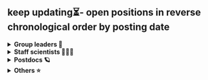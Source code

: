 ## keep updating⏳- open positions in reverse chronological order by posting date

<details>
  <summary><b>Group leaders 🚀</b></summary>

🇺🇸[Open Line, Open Rank, Artificial Intelligence Faculty Cluster Hire Search, Stanford Medicine](https://jobs.sciencecareers.org/job/659770/open-line-open-rank-artificial-intelligence-faculty-cluster-hire-search/?TrackID=364650&BatchID=6135&JobAlertId=418793&cmpid=JBE_TL_20240727_jobtitle&utm_source=jbe&utm_medium=email&utm_campaign=JBE_TL_20240727_jobtitle_job3)

🇺🇸[Tenure-Track Faculty - Yale Center for Genomic Health, Department of Genetics, School of Medicine, Yale University](https://jobs.sciencecareers.org/job/659772/tenure-track-faculty-position-assistant-associate-department-of-genetics-/?TrackID=364650&BatchID=6135&JobAlertId=418793&cmpid=JBE_TL_20240727_jobtitle&utm_source=jbe&utm_medium=email&utm_campaign=JBE_TL_20240727_jobtitle_job2)

🇺🇸[Assistant/Associate Professor-Molecular Pharmacology, Albert Einstein College of Medicine](https://jobs.sciencecareers.org/job/659755/assistant-associate-professor-molecular-pharmacology/?TrackID=364650&BatchID=6135&JobAlertId=418793&cmpid=JBE_TL_20240727_jobtitle&utm_source=jbe&utm_medium=email&utm_campaign=JBE_TL_20240727_jobtitle_job1)

🇸🇪[Assistant Professor, Department of Medical Biochemistry and Biophysics (MBB), Karolinska Institutet](https://ki.varbi.com/en/what:job/jobID:741513/type:job/where:4/apply:1)

🇺🇸[Assistant Professor, Tenure Track, Department of Biomedical Sciences, University of Pennsylvania](https://www.nature.com/naturecareers/job/12820792/assistant-professor-tenure-track-department-of-biomedical-sciences/?TrackID=29551&BatchID=513&JobAlertId=38023&cmpid=JBE_TL_20240726_jobtitle&utm_source=jbe&utm_medium=email&utm_campaign=JBE_TL_20240726_jobtitle_job2)

🇺🇸[Assistant Professor (Tenure Stream), The University of Pittsburgh, Depts. of Neurobiology & Bioengineering](https://jobs.sciencecareers.org/job/659702/assistant-professor-tenure-stream-/?TrackID=364650&BatchID=6133&JobAlertId=418793&cmpid=JBE_TL_20240725_jobtitle&utm_source=jbe&utm_medium=email&utm_campaign=JBE_TL_20240725_jobtitle_job2)

🇺🇸[Tenure Track Assistant or Associate Professor, UMass Chan Medical School](https://www.nature.com/naturecareers/job/12820698/tenure-track-assistant-or-associate-professor-/?TrackID=29551&BatchID=512&JobAlertId=38023&cmpid=JBE_TL_20240725_jobtitle&utm_source=jbe&utm_medium=email&utm_campaign=JBE_TL_20240725_jobtitle_job1)

🇭🇰[Associate Professor / Assistant Professor in Medical Laboratory Science, The Hong Kong Polytechnic University](https://www.nature.com/naturecareers/job/12820674/associate-professor-assistant-professor-in-medical-laboratory-science/?TrackID=29551&BatchID=512&JobAlertId=38023&cmpid=JBE_TL_20240725_jobtitle&utm_source=jbe&utm_medium=email&utm_campaign=JBE_TL_20240725_jobtitle_job2)

🇺🇸[Biomedical Sciences - Associate or Full Professor of Teaching, University of California Riverside School of Medicine](https://www.nature.com/naturecareers/job/12820706/biomedical-sciences-associate-or-full-professor-of-teaching/?TrackID=29551&BatchID=512&JobAlertId=38023&cmpid=JBE_TL_20240725_jobtitle&utm_source=jbe&utm_medium=email&utm_campaign=JBE_TL_20240725_jobtitle_job3)

🇺🇸[Biomedical Sciences - Ladder Rank Associate or Full Professor (Tenure), University of California Riverside School of Medicine](https://www.nature.com/naturecareers/job/12820705/biomedical-sciences-ladder-rank-associate-or-full-professor-tenure-/?TrackID=29551&BatchID=512&JobAlertId=38023&cmpid=JBE_TL_20240725_jobtitle&utm_source=jbe&utm_medium=email&utm_campaign=JBE_TL_20240725_jobtitle_job4)

🇺🇸[Rochester Assistant/Associate Professor of Microbiology & Immunology: Center for Vaccine Biology & Immunology](https://www.nature.com/naturecareers/job/12820500/assistant-associate-professor-of-microbiology-and-immunology-center-for-vaccine-biology-and-immunology/?TrackID=29551&BatchID=506&JobAlertId=38023&cmpid=JBE_TL_20240719_jobtitle&utm_source=jbe&utm_medium=email&utm_campaign=JBE_TL_20240719_jobtitle_job5)

🇺🇸[WUSTL Assistant Professor - Department of Pathology & Immunology](https://jobs.sciencecareers.org/job/659449/assistant-professor-department-of-pathology-and-immunology-/?TrackID=364650&BatchID=6127&JobAlertId=418793&cmpid=JBE_TL_20240718_jobtitle&utm_source=jbe&utm_medium=email&utm_campaign=JBE_TL_20240718_jobtitle_job1)

🇺🇸[MGH Department of Molecular Biology Assistant professor](https://jobs.sciencecareers.org/job/659548/assistant-professor/?TrackID=364650&BatchID=6127&JobAlertId=418793&cmpid=JBE_TL_20240718_jobtitle&utm_source=jbe&utm_medium=email&utm_campaign=JBE_TL_20240718_jobtitle_job2)

🇺🇸[Northwestern Medical Director – Transplant Cardiology (Clinician-Educator)](https://www.nature.com/naturecareers/job/12820409/medical-director-transplant-cardiology-clinician-educator-/?TrackID=29551&BatchID=505&JobAlertId=38023&cmpid=JBE_TL_20240718_jobtitle&utm_source=jbe&utm_medium=email&utm_campaign=JBE_TL_20240718_jobtitle_job1)

🇺🇸[Michigan Assistant Professor in Developmental Biology](https://www.nature.com/naturecareers/job/12820407/assistant-professor-in-developmental-biology/?TrackID=29551&BatchID=505&JobAlertId=38023&cmpid=JBE_TL_20240718_jobtitle&utm_source=jbe&utm_medium=email&utm_campaign=JBE_TL_20240718_jobtitle_job5)

🇺🇸[Tufts Translational Research Faculty Open Rank](https://jobs.sciencecareers.org/job/659510/translational-research-faculty-recruitment/?TrackID=364650&BatchID=6126&JobAlertId=418793&cmpid=JBE_TL_20240717_jobtitle&utm_source=jbe&utm_medium=email&utm_campaign=JBE_TL_20240717_jobtitle_job1)

🇺🇸[UCSD Assistant Teaching Professor in Biological Sciences](https://jobs.sciencecareers.org/job/659514/assistant-teaching-professor-in-biological-sciences/?TrackID=364650&BatchID=6126&JobAlertId=418793&cmpid=JBE_TL_20240717_jobtitle&utm_source=jbe&utm_medium=email&utm_campaign=JBE_TL_20240717_jobtitle_job2)

🇺🇸[UChicago Physician Scientists - Radiation Oncology](https://www.nature.com/naturecareers/job/12820600/physician-scientists-radiation-oncology/?TrackID=29551&BatchID=510&JobAlertId=38023&cmpid=JBE_TL_20240723_jobtitle&utm_source=jbe&utm_medium=email&utm_campaign=JBE_TL_20240723_jobtitle_job1)

🇺🇸[Michigan Ann Arbor Assistant Professor: Molecular, Cellular & Developmental Biology](https://apply.interfolio.com/149762)

🇬🇧[Lecturer/Associate Professor in Biological Sciences, School of Biological Sciences at University of Southampton](https://www.jobs.ac.uk/job/DIS970/lecturer-associate-professor-in-biological-sciences)

🇸🇪[Associate Professor in Bioinformatics, Department of Cell and Molecular Biology at Uppsala University](https://uu.varbi.com/en/what:job/jobID:734719/)

🇺🇸[Assistant Professor-Research Track-Neurodegenerative Diseases, CNDR and Neuropathology, Perelman School of Medicine at the University of Pennsylvania](https://jobs.sciencecareers.org/job/659453/assistant-professor-research-track-neurodegenerative-diseases-cndr-and-neuropathology/?TrackID=364650&BatchID=6122&JobAlertId=418793&cmpid=JBE_TL_20240713_jobtitle&utm_source=jbe&utm_medium=email&utm_campaign=JBE_TL_20240713_jobtitle_job2)

🇺🇸[Assistant Professor of Immunology, Dana-Farber Cancer Institute & Harvard Medical School](https://jobs.sciencecareers.org/job/659441/assistant-professor-of-immunology/?TrackID=364650&BatchID=6122&JobAlertId=418793&cmpid=JBE_TL_20240713_jobtitle&utm_source=jbe&utm_medium=email&utm_campaign=JBE_TL_20240713_jobtitle_job3)

🇺🇸[Faculty Position in Vision Research at Assistant, Associate, or Full Professor Rank, University of California San Francisco](https://www.nature.com/naturecareers/job/12820146/faculty-position-in-vision-research-at-assistant-associate-or-full-professor-rank/?TrackID=29551&BatchID=498&JobAlertId=38023&cmpid=JBE_TL_20240711_jobtitle&utm_source=jbe&utm_medium=email&utm_campaign=JBE_TL_20240711_jobtitle_job3)

🇬🇧[Assistant Professor (Research), Centre for Mechanochemical Cell Biology (CMCB) at University of Warwick](https://www.nature.com/naturecareers/job/12820170/assistant-professor-research-/?TrackID=29551&BatchID=498&JobAlertId=38023&cmpid=JBE_TL_20240711_jobtitle&utm_source=jbe&utm_medium=email&utm_campaign=JBE_TL_20240711_jobtitle_job2)

🇨🇳[Professor/Associate Professor/Assistant Professor/Senior Lecturer/Lecturer, School of Science and Engineering (SSE) at The Chinese University of Hong Kong, Shenzhen (CUHK-Shenzhen)](https://www.nature.com/naturecareers/job/12818936/professor-associate-professor-assistant-professor-senior-lecturer-lecturer/?TrackID=29551&BatchID=496&JobAlertId=38023&cmpid=JBE_TL_20240709_jobtitle&utm_source=jbe&utm_medium=email&utm_campaign=JBE_TL_20240709_jobtitle_job1)

🇺🇸[Assistant/Associate/Full Teaching Professor, Department of Chemical and Biological Engineering at Iowa State University (ISU)](https://isu.wd1.myworkdayjobs.com/en-US/IowaStateJobs/job/Chemical-and-Biological-Engineering---Assistant-Associate-Full-Teaching-Professor_R14707)

🇮🇹[Group Leader in Functional Genomics, Human Technopole](https://www.nature.com/naturecareers/job/12820029/group-leader-in-functional-genomics/?TrackID=29551&BatchID=493&JobAlertId=38023&cmpid=JBE_TL_20240706_jobtitle&utm_source=jbe&utm_medium=email&utm_campaign=JBE_TL_20240706_jobtitle_job3)

🇺🇸[Faculty Position in Biochemistry and Molecular Biophysics, Washington University in St. Louis - School of Medicine](https://www.nature.com/naturecareers/job/12819815/faculty-position-in-biochemistry-and-molecular-biophysics/?TrackID=29551&BatchID=489&JobAlertId=38023&cmpid=JBE_TL_20240702_jobtitle&utm_source=jbe&utm_medium=email&utm_campaign=JBE_TL_20240702_jobtitle_job5)

🇨🇳[清华大学人工智能学院招聘教授、副教授、助理教授](https://mp.weixin.qq.com/s/ZS10BD7DU1-h2FYyny3Qxw)

🇺🇸[UPenn Faculty Positions in the Department of Microbiology - Assistant Rank](https://jobs.sciencecareers.org/job/659139/faculty-positions-in-the-department-of-microbiology-assistant-rank/?TrackID=364650&BatchID=6107&JobAlertId=418793&cmpid=JBE_TL_20240628_jobtitle&utm_source=jbe&utm_medium=email&utm_campaign=JBE_TL_20240628_jobtitle_job1)

🇩🇪[Independent junior group leaders, The Medical Faculty of the University of Würzburg](./The%20Medical%20Faculty%20of%20the%20University%20of%20Würzburg.jpg)

🇬🇧[Professors/Senior lecturers/Lecturers at King's College London Human Genetics and ](https://www.nature.com/naturecareers/job/12819689/academic-opportunities-in-human-genetics-and-genomics/?TrackID=29551&BatchID=485&JobAlertId=38023&cmpid=JBE_TL_20240628_jobtitle&utm_source=jbe&utm_medium=email&utm_campaign=JBE_TL_20240628_jobtitle_job4)

🇨🇭[ETH Zurich - Department of Biosystems Science and Engineering (D-BSSE) Assistant Professor (Tenure Track) of Biomolecular Engineering for Health](https://jobs.sciencecareers.org/job/659100/assistant-professor-tenure-track-of-biomolecular-engineering-for-health/?TrackID=364650&BatchID=6106&JobAlertId=418793&cmpid=JBE_TL_20240627_jobtitle&utm_source=jbe&utm_medium=email&utm_campaign=JBE_TL_20240627_jobtitle_job1)

🇨🇳[浙大百人计划 ZJU 100 Young Professor](https://www.nature.com/naturecareers/job/12819493/zju-100-young-professor/?TrackID=29551&BatchID=479&JobAlertId=38023&cmpid=JBE_TL_20240622_jobtitle&utm_source=jbe&utm_medium=email&utm_campaign=JBE_TL_20240622_applynow_job1)

🇺🇸[Baylor College of Medicine DEPARTMENT OF MOLECULAR AND HUMAN GENETICS FACULTY POSITIONS](https://jobs.sciencecareers.org/job/658498/department-of-molecular-and-human-genetics-faculty-positions-/?TrackID=364650&BatchID=6093&JobAlertId=418793&cmpid=JBE_TL_20240614_jobtitle&utm_source=jbe&utm_medium=email&utm_campaign=JBE_TL_20240614_applynow_job1)

🇩🇰[Copenhagen Tenure-track Assistant or Associate Professor in Physiology and Metabolism](https://www.nature.com/naturecareers/job/12819133/tenure-track-assistant-or-associate-professor-in-physiology-and-metabolism/?TrackID=29551&BatchID=470&JobAlertId=38023&cmpid=JBE_TL_20240613_jobtitle&utm_source=jbe&utm_medium=email&utm_campaign=JBE_TL_20240613_jobtitle_job1)

🇺🇸[Faculty Position in Neurogenetics in Center for Genomic Medicine/Department of Neurology at MGH](https://www.nature.com/naturecareers/job/12819352/faculty-position-in-neurogenetics-in-center-for-genomic-medicine-department-of-neurology-at-mgh/?TrackID=29551&BatchID=475&JobAlertId=38023&cmpid=JBE_TL_20240618_jobtitle&utm_source=jbe&utm_medium=email&utm_campaign=JBE_TL_20240618_applynow_job5)

🏴󠁧󠁢󠁳󠁣󠁴󠁿[Reader/Professor of Engineering Biology University of Glasgow - James Watt School of Engineering](https://www.jobs.ac.uk/job/DHW700/reader-professor-of-engineering-biology)

🇺🇸[Faculty Position at Baylor:The Center for Skeletal Biology and Medicine](https://jobs.sciencecareers.org/job/658744/faculty-position/?TrackID=364650&BatchID=6091&JobAlertId=418793&cmpid=JBE_TL_20240612_jobtitle&utm_source=jbe&utm_medium=email&utm_campaign=JBE_TL_20240612_applynow_job2)

🇺🇸[UVA Open Rank Faculty, Center for Public Health Genomics](https://jobs.sciencecareers.org/job/658679/open-rank-faculty-center-for-public-health-genomics/?TrackID=364650&BatchID=6087&JobAlertId=418793&cmpid=JBE_TL_20240608_jobtitle&utm_source=jbe&utm_medium=email&utm_campaign=JBE_TL_20240608_applynow_job1)

🇺🇸[Case Western Reserve University TENURE TRACK/TENURED FACULTY POSITION IN CANCER RESEARCH](https://jobs.sciencecareers.org/job/657996/tenure-track-tenured-faculty-position-in-cancer-research/?TrackID=364650&BatchID=6086&JobAlertId=418793&cmpid=JBE_TL_20240607_jobtitle&utm_source=jbe&utm_medium=email&utm_campaign=JBE_TL_20240607_applynow_job1)

🇬🇧[EMBL-EBI Genome Analysis Team Leader](https://www.nature.com/naturecareers/job/12818839/genome-analysis-team-leader/?TrackID=29551&BatchID=464&JobAlertId=38023&cmpid=JBE_TL_20240606_jobtitle&utm_source=jbe&utm_medium=email&utm_campaign=JBE_TL_20240606_applynow_job5)

🇬🇧[EMBL's European Bioinformatics Institute (EMBL-EBI), Research Group Leader, Bioinformatics/Computational Biology](https://www.embl.org/jobs/position/EBI02247)

🇺🇸[University of New Mexico FIRST program: Assistant Professor, Neuro/Data Scientist](https://jobs.sciencecareers.org/job/658581/assistant-professor-neuro-data-scientist-tenure-track/?TrackID=364650&BatchID=6084&JobAlertId=418793&cmpid=JBE_TL_20240605_jobtitle&utm_source=jbe&utm_medium=email&utm_campaign=JBE_TL_20240605_applynow_job1)

🇺🇸[Colorado Aurora Research Faculty – Assistant Professor to Associate Professor Level](https://www.nature.com/naturecareers/job/12818733/research-faculty-assistant-professor-to-associate-professor-level/?TrackID=29551&BatchID=459&JobAlertId=38023&cmpid=JBE_TL_20240601_jobtitle&utm_source=jbe&utm_medium=email&utm_campaign=JBE_TL_20240601_applynow_job3)

🇺🇸[University of Rochester Assistant Professor of Microbiology & Immunology](https://jobs.sciencecareers.org/job/658499/assistant-professor-of-microbiology-and-immunology/?TrackID=364650&BatchID=6080&JobAlertId=418793&cmpid=JBE_TL_20240601_jobtitle&utm_source=jbe&utm_medium=email&utm_campaign=JBE_TL_20240601_applynow_job1)

🇫🇷[Group Leader in Immunology at INSERM DR IdF PARIS CENTRE](https://www.nature.com/naturecareers/job/12818557/group-leader-in-immunology-/?TrackID=29551&BatchID=456&JobAlertId=38023&cmpid=JBE_TL_20240529_jobtitle&utm_source=jbe&utm_medium=email&utm_campaign=JBE_TL_20240529_applynow_job3)

🇺🇸[Mayo Clinic Faculty Position in Molecular Pharmacology & Therapeutic Dev](https://jobs.sciencecareers.org/job/658145/faculty-position-in-molecular-pharmacology-and-therapeutic-dev/?TrackID=364650&BatchID=6078&JobAlertId=418793&cmpid=JBE_TL_20240530_jobtitle&utm_source=jbe&utm_medium=email&utm_campaign=JBE_TL_20240530_applynow_job1)

🇺🇸[UCSF Assistant/Associate/Full Professor in Stem Cell Editing and Cell Engineering](https://jobs.sciencecareers.org/job/658057/assistant-associate-full-professor-in-stem-cell-editing-and-cell-engineering/?TrackID=364650&BatchID=6073&JobAlertId=418793&cmpid=JBE_TL_20240525_jobtitle&utm_source=jbe&utm_medium=email&utm_campaign=JBE_TL_20240525_applynow_job2)

🇩🇪[Universität Bielefeld W3 professorship for Synthetic Microbial Communities and Interactions](https://www.nature.com/naturecareers/job/12818438/w3-professorship-for-synthetic-microbial-communities-and-interactions/?TrackID=29551&BatchID=451&JobAlertId=38023&cmpid=JBE_TL_20240524_jobtitle&utm_source=jbe&utm_medium=email&utm_campaign=JBE_TL_20240524_applynow_job2)

🇺🇸[Albert Einstein College of Medicine Assistant Professor](https://www.nature.com/naturecareers/job/12818446/assistant-professor/?TrackID=29551&BatchID=451&JobAlertId=38023&cmpid=JBE_TL_20240524_jobtitle&utm_source=jbe&utm_medium=email&utm_campaign=JBE_TL_20240524_applynow_job1)

🇨🇦[University of Calgary - Tier 1 CRC in Systems Immunology](https://jobs.sciencecareers.org/job/657910/tier-1-crc-in-systems-immunology/?TrackID=364650&BatchID=6069&JobAlertId=418793&cmpid=JBE_TL_20240521_jobtitle&utm_source=jbe&utm_medium=email&utm_campaign=JBE_TL_20240521_applynow_job2)

🇺🇸[University of Tennessee Health Science Center-Physiology Associate Professor in Physiology Tenure-Track](https://jobs.sciencecareers.org/job/657958/associate-professor-in-physiology-tenure-track-/?TrackID=364650&BatchID=6069&JobAlertId=418793&cmpid=JBE_TL_20240521_jobtitle&utm_source=jbe&utm_medium=email&utm_campaign=JBE_TL_20240521_applynow_job1)

🇪🇸[AstraZeneca Data Science Learning Associate Director](https://www.linkedin.com/jobs/view/3921391439/)

🇹🇼[中研院植物暨微生物所 TENURE-TRACK FACULTY POSITIONS at ACADEMIA SINICA in Institute of Plant and Microbial Biology](https://www.nature.com/naturecareers/job/12818088/tenure-track-faculty-positions-at-academia-sinica/?TrackID=29551&BatchID=443&JobAlertId=38023&cmpid=JBE_TL_20240516_jobtitle&utm_source=jbe&utm_medium=email&utm_campaign=JBE_TL_20240516_jobtitle_job5)

🇬🇧[Cambridge LMB Research Group Leader Tenure Track - Structural Studies](https://www.nature.com/naturecareers/job/12818114/research-group-leader-tenure-track-structural-studies-lmb-2411)

🇬🇧[EMBL research group leader](https://www.nature.com/naturecareers/job/12818229/research-group-leader/?TrackID=29551&BatchID=446&JobAlertId=38023&cmpid=JBE_TL_20240519_jobtitle&utm_source=jbe&utm_medium=email&utm_campaign=JBE_TL_20240519_applynow_job1)

🇶🇦[Weill Cornell Medicine - Qatar Assistant Professor Faculty Position in Cell Biology](https://www.nature.com/naturecareers/job/12817915/assistant-professor-faculty-position-in-cell-biology/?TrackID=29551&BatchID=438&JobAlertId=38023&cmpid=JBE_TL_20240511_jobtitle&utm_source=jbe&utm_medium=email&utm_campaign=JBE_TL_20240511_jobtitle_job3)
  
🇺🇸[Maryland Assistant professor in Plant Science and Landscape Architecture](https://jobs.sciencecareers.org/job/657628/assistant-professor/?TrackID=364650&BatchID=6057&JobAlertId=418793&cmpid=JBE_TL_20240509_jobtitle&utm_source=jbe&utm_medium=email&utm_campaign=JBE_TL_20240509_applynow_job1)

🇺🇸[Stanford: Vascular Neurosurgeon at the rank of Assistant, Associate or Full Professor](https://jobs.sciencecareers.org/job/657591/vascular-neurosurgeon-at-the-rank-of-assistant-associate-or-full-professor-/?TrackID=364650&BatchID=6056&JobAlertId=418793&cmpid=JBE_TL_20240508_jobtitle&utm_source=jbe&utm_medium=email&utm_campaign=JBE_TL_20240508_applynow_job1)

🇬🇧[Early Stage Researcher University of Birmingham - School of Biomedical Sciences, College of Medical and Dental Sciences](https://www.jobs.ac.uk/job/DHF514/early-stage-researcher?uuid=88bb48e6-feb8-11ee-84bd-027e9b1da9c1&campaign=jbe20240420&source=jbe)

🇺🇸[Assistant/Associate Professor, New York University Grossman School of Medicine](https://www.nature.com/naturecareers/job/12817728/assistant-associate-professor-new-york-university-grossman-school-of-medicine/?TrackID=29551&BatchID=434&JobAlertId=38023&cmpid=JBE_TL_20240507_jobtitle&utm_source=jbe&utm_medium=email&utm_campaign=JBE_TL_20240507_jobtitle_job1)

🇺🇸[U Chicago Instructional Professor (Open Rank) in Biochemistry](https://jobs.sciencecareers.org/job/657576/instructional-professor-open-rank-in-biochemistry-/?TrackID=364650&BatchID=6055&JobAlertId=418793&cmpid=JBE_TL_20240507_jobtitle&utm_source=jbe&utm_medium=email&utm_campaign=JBE_TL_20240507_jobtitle_job1)

🇺🇸[Rutgers Faculty Positions (All Ranks) -Tuberculosis, HIV, & Data Science Research](https://www.nature.com/naturecareers/job/12817480/faculty-positions-all-ranks-tuberculosis-hiv-and-data-science-research/?TrackID=29551&BatchID=428&JobAlertId=38023&cmpid=JBE_TL_20240501_jobtitle&utm_source=jbe&utm_medium=email&utm_campaign=JBE_TL_20240501_applynow_job2)

🇺🇸[Rutgers Faculty Positions (All Ranks) - Data Science Research](https://www.nature.com/naturecareers/job/12817481/faculty-positions-all-ranks-data-science-research/?TrackID=29551&BatchID=428&JobAlertId=38023&cmpid=JBE_TL_20240501_jobtitle&utm_source=jbe&utm_medium=email&utm_campaign=JBE_TL_20240501_applynow_job1)

🇺🇸[Rutgers Medical School tenure-track faculty all ranks in immunology, infectious disease and inflammation](https://jobs.sciencecareers.org/job/657423/tenure-track-faculty-all-ranks/?TrackID=364650&BatchID=6048&JobAlertId=418793&cmpid=JBE_TL_20240430_jobtitle&utm_source=jbe&utm_medium=email&utm_campaign=JBE_TL_20240430_applynow_job1)

🇺🇸[Rutgers Medical School tenure-track faculty all ranks in immunology, infectious disease and inflammation](https://www.nature.com/naturecareers/job/12817343/assistant-or-associate-professor-at-doheny-eye-institute/?TrackID=29551&BatchID=423&JobAlertId=38023&cmpid=JBE_TL_20240426_jobtitle&utm_source=jbe&utm_medium=email&utm_campaign=JBE_TL_20240426_applynow_job3)

🇺🇸[UCLA Assistant or Associate Professor at Doheny Eye Institute](https://www.nature.com/naturecareers/job/12817343/assistant-or-associate-professor-at-doheny-eye-institute/?TrackID=29551&BatchID=423&JobAlertId=38023&cmpid=JBE_TL_20240426_jobtitle&utm_source=jbe&utm_medium=email&utm_campaign=JBE_TL_20240426_applynow_job3)

🇬🇧[Columbia U Irving Medical Center Associate Professor / Professor](https://www.nature.com/naturecareers/job/12817263/associate-professor-professor-level-irving-professorships/?TrackID=29551&BatchID=422&JobAlertId=38023&cmpid=JBE_TL_20240425_jobtitle&utm_source=jbe&utm_medium=email&utm_campaign=JBE_TL_20240425_applynow_job5)

🇨🇳[中科院动物所 the Institute of Zoology, Chinese Academy of Sciences faculty jobs](https://www.nature.com/naturecareers/job/12814463/recruitment-of-global-talent-at-the-institute-of-zoology-chinese-academy-of-sciences-ioz-cas-/?TrackID=29551&BatchID=421&JobAlertId=38023&cmpid=JBE_TL_20240424_jobtitle&utm_source=jbe&utm_medium=email&utm_campaign=JBE_TL_20240424_applynow_job3)

🇺🇸[UVA Open Rank Faculty Position in aging and cancer](https://www.nature.com/naturecareers/job/12817247/open-rank-faculty-position-in-biochemistry-and-molecular-genetics/?TrackID=29551&BatchID=421&JobAlertId=38023&cmpid=JBE_TL_20240424_jobtitle&utm_source=jbe&utm_medium=email&utm_campaign=JBE_TL_20240424_applynow_job2)

🇨🇳[中科院广州GIBH PI position](https://www.nature.com/naturecareers/job/12817190/position-opening-for-principal-investigator-gibh/?TrackID=29551&BatchID=420&JobAlertId=38023&cmpid=JBE_TL_20240423_jobtitle&utm_source=jbe&utm_medium=email&utm_campaign=JBE_TL_20240423_applynow_job1)

🇺🇸[UConn Cancer Research](https://jobs.sciencecareers.org/job/657246/faculty-position-in-cancer-research/?TrackID=364650&BatchID=6038&JobAlertId=418793&cmpid=JBE_TL_20240420_jobtitle&utm_source=jbe&utm_medium=email&utm_campaign=JBE_TL_20240420_applynow_job1)

🇨🇳[浙大百人计划 ZJU 100 Young Professor](https://www.nature.com/naturecareers/job/12817034/zju-100-young-professor/?TrackID=29551&BatchID=417&JobAlertId=38023&cmpid=JBE_TL_20240420_jobtitle&utm_source=jbe&utm_medium=email&utm_campaign=JBE_TL_20240420_applynow_job3)

🇩🇪[Group Leaders in Neurosciences Universitätsmedizin Göttingen](https://www.nature.com/naturecareers/job/12817072/group-leaders-in-neurosciences-f-m-d-/?TrackID=29551&BatchID=416&JobAlertId=38023&cmpid=JBE_TL_20240419_jobtitle&utm_source=jbe&utm_medium=email&utm_campaign=JBE_TL_20240419_jobtitle_job1)

🇬🇧[Oxford Early Career Researcher – Cancer Science (4 posts)](https://www.linkedin.com/jobs/view/3884530983)

🇺🇸[Alabama Genomic Medicine Faculty](https://jobs.sciencecareers.org/job/657101/genomic-medicine-faculty/?TrackID=364650&BatchID=6034&JobAlertId=418793&cmpid=JBE_TL_20240416_jobtitle&utm_source=jbe&utm_medium=email&utm_campaign=JBE_TL_20240416_applynow_job1)

🇬🇧[University of Cambridge Assistant/Associate Professor in Stem Cell Science](UAP_advert_April_24.pdf)

🇺🇸[St Jude Faculty Position, Department of Cell and Molecular Biology](https://www.nature.com/naturecareers/job/12816702/faculty-position-department-of-cell-and-molecular-biology/?LinkSource=PremiumListing)

🇺🇸[St Jude Faculty Position, Department of Pathology - Anatomic Pathology](https://www.nature.com/naturecareers/job/12816704/faculty-position-department-of-pathology-anatomic-pathology/?LinkSource=PremiumListing)

🇺🇸[St Jude Faculty positions - Department of Chemical Biology and Therapeutics](https://www.nature.com/naturecareers/job/12816716/faculty-positions-department-of-chemical-biology-and-therapeutics/?LinkSource=PremiumListing)

🇺🇸[St Jude Faculty Position, Department of Pediatric Medicine - Division of Anesthesiology](https://www.nature.com/naturecareers/job/12816724/faculty-position-department-of-pediatric-medicine-division-of-anesthesiology/?LinkSource=PremiumListing)

🇺🇸[St Jude Faculty Position - Comprehensive Cancer Center](https://www.nature.com/naturecareers/job/12816725/faculty-position-comprehensive-cancer-center/?LinkSource=PremiumListing)

🇺🇸[St Jude Faculty Positions - Department of Biostatistics](https://www.nature.com/naturecareers/job/12816726/faculty-positions-department-of-biostatistics/?LinkSource=PremiumListing)

🇺🇸[St Jude Faculty positions - Department of Chemical Biology and Therapeutics](https://www.nature.com/naturecareers/job/12816727/faculty-positions-department-of-chemical-biology-and-therapeutics/?LinkSource=PremiumListing)

🇺🇸[St Jude Department of Infectious Diseases - Transplant Faculty position](https://www.nature.com/naturecareers/job/12816728/faculty-position-department-of-infectious-diseases-transplant/?LinkSource=PremiumListing)

🇺🇸[St Jude Pharmacy & Pharmaceutical Sciences Faculty position](https://www.nature.com/naturecareers/job/12816729/faculty-position-department-of-pharmacy-and-pharmaceutical-sciences/?LinkSource=PremiumListing)

🇺🇸[UVA Public Health Genomics PI](https://www.nature.com/naturecareers/job/12816817/open-rank-faculty-center-for-public-health-genomics/?LinkSource=PremiumListing)

🏴󠁧󠁢󠁳󠁣󠁴󠁿[IMBA 招PI](https://www.nature.com/naturecareers/job/12816581/junior-group-leader-position-at-imba-institute-of-molecular-biotechnology/?LinkSource=PremiumListing)

🇬🇧[Imperial College London Lecturer or Senior Lecturer in Bacterial Vaccinology](https://www.nature.com/naturecareers/job/12816516/lecturer-or-senior-lecturer-in-bacterial-vaccinology/?TrackID=29551&BatchID=407&JobAlertId=38023&cmpid=JBE_TL_20240410_jobtitle&utm_source=jbe&utm_medium=email&utm_campaign=JBE_TL_20240410_applynow_job5)

🇭🇰[HKU Ecology and Diversity Open Rank professor](https://www.nature.com/naturecareers/job/12816470/assistant-professor-associate-professor-professor-in-ecology-and-biodiversity/?TrackID=29551&BatchID=406&JobAlertId=38023&cmpid=JBE_TL_20240409_jobtitle&utm_source=jbe&utm_medium=email&utm_campaign=JBE_TL_20240409_applynow_job2)

🇺🇸[Baylor College of Medicine Assistant or Associate Professor, Cancer Immunology and Immunotherapy](https://jobs.sciencecareers.org/job/656818/assistant-or-associate-professor-cancer-immunology-and-immunotherapy/?TrackID=364650&BatchID=6022&JobAlertId=418793&cmpid=JBE_TL_20240404_jobtitle&utm_source=jbe&utm_medium=email&utm_campaign=JBE_TL_20240404_applynow_job1)

🇬🇧[Principal Investigator in Immunology at Babraham](https://www.linkedin.com/jobs/view/3870562701/?original_referer=)

🏴󠁧󠁢󠁳󠁣󠁴󠁿[Dundee PI Division of Molecular, Cell and Developmental Biology, School of Life Sciences, University of Dundee](https://www.nature.com/naturecareers/job/12815804/principal-investigator)

🇨🇳[中科院动物所招PI CAS Zoology](https://www.nature.com/naturecareers/job/12814463/recruitment-of-global-talent-at-the-institute-of-zoology-chinese-academy-of-sciences-ioz-cas-/?LinkSource=PremiumListing)

🇸🇬[NUS Cancer faculty](https://www.nature.com/naturecareers/job/12815823/full-associate-and-assistant-professor/?TrackID=29551&BatchID=389&JobAlertId=38023&cmpid=JBE_TL_20240323_jobtitle&utm_source=jbe&utm_medium=email&utm_campaign=JBE_TL_20240323_applynow_job3)

🇭🇰[港科大教职 HKUST Faculty Positions in Bioscience and Biomedical Engineering (BSBE) Thrust, Systems Hub, HKUST (GZ)](https://www.nature.com/naturecareers/job/12815832/faculty-positions-in-bioscience-and-biomedical-engineering-bsbe-thrust-systems-hub-hkust-gz-/?TrackID=29551&BatchID=389&JobAlertId=38023&cmpid=JBE_TL_20240323_jobtitle&utm_source=jbe&utm_medium=email&utm_campaign=JBE_TL_20240323_applynow_job2)

🇨🇳[天大 TJU chair professors in the School of Pharmaceutical Science and Technology](https://www.nature.com/naturecareers/job/12815379/chair-professor-positions-in-the-school-of-pharmaceutical-science-and-technology/?TrackID=29551&BatchID=387&JobAlertId=38023&cmpid=JBE_TL_20240321_jobtitle&utm_source=jbe&utm_medium=email&utm_campaign=JBE_TL_20240321_jobtitle_job1)

🇦🇺[academic Lecturer/Senior Lecturer/Associate Professor Education Focused positions at The University of Sydney](https://usyd.wd3.myworkdayjobs.com/en-US/USYD_EXTERNAL_CAREER_SITE/job/Sydney-Horizon-Educators--Faculty-of-Science-_0116939-1)

🇺🇸[Tenure-track Assistant Professor Faculty Position in Neurobiology and Behavior at UC Irvine](https://jobs.sciencecareers.org/job/656476/tenure-track-assistant-professor-faculty-position-in-neurobiology-and-behavior-at-uc-irvine/?TrackID=364650&BatchID=6007&JobAlertId=418793&cmpid=JBE_TL_20240320_jobtitle&utm_source=jbe&utm_medium=email&utm_campaign=JBE_TL_20240320_applynow_job2)

🇨🇳[大湾区大学 faculty](https://www.nature.com/naturecareers/job/12812755/faculty-positions-at-great-bay-university-china-/?TrackID=29551&BatchID=385&JobAlertId=38023&cmpid=JBE_TL_20240319_jobtitle&utm_source=jbe&utm_medium=email&utm_campaign=JBE_TL_20240319_applynow_job1)

🇺🇸[Dana-Farber / HMS Assistant professor in Immunology](https://jobs.sciencecareers.org/job/656434/assistant-professor-of-immunology-dana-farber-cancer-institute-and-harvard-medical-school/?TrackID=364650&BatchID=6006&JobAlertId=418793&cmpid=JBE_TL_20240319_jobtitle&utm_source=jbe&utm_medium=email&utm_campaign=JBE_TL_20240319_applynow_job3)

🇺🇸[Emory Faculty in Pediatric Translational Behavioral Neuroscience](https://jobs.sciencecareers.org/job/656437/faculty-position-pediatric-translational-behavioral-neuroscience-research/?TrackID=364650&BatchID=6006&JobAlertId=418793&cmpid=JBE_TL_20240319_jobtitle&utm_source=jbe&utm_medium=email&utm_campaign=JBE_TL_20240319_applynow_job1)

🇺🇸[U Illinois Chicago: Open Rank Tenure Track Faculty positions in the field of Neuroscience](https://jobs.sciencecareers.org/job/656390/open-rank-tenure-track-faculty-positions-in-the-field-of-neuroscience/?TrackID=364650&BatchID=6005&JobAlertId=418793&cmpid=JBE_TL_20240318_jobtitle&utm_source=jbe&utm_medium=email&utm_campaign=JBE_TL_20240318_applynow_job2)

🇬🇧[Sano Genetics Head of Molecular Diagnostics](https://careers.sanogenetics.com/jobs/3675609-head-of-molecular-diagnostics)

🇬🇧[Cambridge Dept of Haematology/Cambridge Stem Cell Institute/CRUJ Haem Malignancy Virtual Institue - Group Leader position](https://www.jobs.cam.ac.uk/job/45032/)

🇺🇸[UCSF Clinical Faculty - Medical Genetics Biochemical Geneticist](https://www.nature.com/naturecareers/job/12815461/division-of-medical-genetics-biochemical-geneticist-faculty/?TrackID=29551&BatchID=381&JobAlertId=38023&cmpid=JBE_TL_20240315_jobtitle&utm_source=jbe&utm_medium=email&utm_campaign=JBE_TL_20240315_applynow_job2)

🇺🇸[UT Health San Antonio OPEN RANK FACULTY – BIOLOGY OF INFECTIONS](https://jobs.sciencecareers.org/job/656354/open-rank-faculty-biology-of-infections/?TrackID=364650&BatchID=6002&JobAlertId=418793&cmpid=JBE_TL_20240315_jobtitle&utm_source=jbe&utm_medium=email&utm_campaign=JBE_TL_20240315_applynow_job4)

🇸🇪[KTH Assistant professor in Computational biology with a focus on machine learning for multimodal molecular biology data](https://www.kth.se/lediga-jobb/681892?l=en)

🇨🇳[Westlake U 西湖大学教职](https://www.nature.com/naturecareers/job/12815264/tenure-track-assistant-professor-associate-professor-and-professor/?TrackID=29551&BatchID=378&JobAlertId=38023&cmpid=JBE_TL_20240312_jobtitle&utm_source=jbe&utm_medium=email&utm_campaign=JBE_TL_20240312_applynow_job2)

🇨🇳[SUSTECH 南科大医学院教职](https://www.nature.com/naturecareers/job/12815238/faculty-positions-at-sustech-school-of-medicine/?TrackID=29551&BatchID=378&JobAlertId=38023&cmpid=JBE_TL_20240312_jobtitle&utm_source=jbe&utm_medium=email&utm_campaign=JBE_TL_20240312_applynow_job1#application-form)

🇺🇸[UNIVERSITY OF MANITOBA, WINNIPEG Assistant Professor, Synthetic Biologist](https://viprecprod.ad.umanitoba.ca/DEFAULT.ASPX?REQ_ID=31524)

🇨🇦[U of Toronto pathobiology of disease Assistant Professor](https://jobs.utoronto.ca/job/Toronto-Assistant-Professor-Pathobiology-of-Disease-ON/578825817/)

🇺🇸[OHSU Knight Cancer Institute Professor of Biomedical Data Science (Assistant, Associate, and/or Professor level)](https://externalcareers-ohsu.icims.com/jobs/26769/professor-of-biomedical-data-science-%28assistant%2c-associate%2c-and-or-professor-level%29/job?mode=view&mobile=false&width=761&height=500&bga=true&needsRedirect=false&jan1offset=-480&jun1offset=-420)

🇺🇸[Open Rank (Tenure Track) Faculty - Computational Biology， University of Illinois Chicago - Department of Biochemistry and Molecular Genetics](https://www.nature.com/naturecareers/job/12814776/open-rank-tenure-track-faculty-computational-biology?utm_campaign=google_jobs_apply&utm_source=google_jobs_apply&utm_medium=organic)

🇺🇸[JHU TTAP in ‘omics’ technologies and systems biology](https://jobs.sciencecareers.org/job/655969/tenure-track-faculty/?TrackID=364650&BatchID=5986&cmpid=JBE_TL_20240228_jobtitle&utm_source=jbe&utm_medium=email&utm_campaign=JBE_TL_20240228_applynow_job1)

🇨🇳[北大PKU_Life_Sciences_Tenure_track](https://github.com/brianpenghe/Bio-Jobs/files/14557249/PKU_Life_Sciences_Tenure_track.9.pdf)

🇨🇭[ETH professor - molecular immunology](https://ethz.ch/en/the-eth-zurich/working-teaching-and-research/faculty/faculty-affairs/ausgeschriebene-professuren/naturwissenschaften-und-mathematik/professur-integrierte-immunologie.html)

🇩🇰[Copenhagen Stem Cell PI](https://github.com/brianpenghe/Bio-Jobs/files/14557228/Group_Leader_2024.1.pdf)

🇨🇳[南大](https://www.nature.com/naturecareers/job/12814465/zhicheng-young-professor/?TrackID=29551&BatchID=363&JobAlertId=38023&cmpid=JBE_TL_20240226_jobtitle&utm_source=jbe&utm_medium=email&utm_campaign=JBE_TL_20240226_applynow_job1)

🇺🇸[Oregon PI in Precision health](https://jobs.sciencecareers.org/job/655872/professor-of-biomedical-data-science-assistant-associate-and-or-professor-level-/?TrackID=364650&BatchID=5982&cmpid=JBE_TL_20240224_jobtitle&utm_source=jbe&utm_medium=email&utm_campaign=JBE_TL_20240224_applynow_job2)

🇩🇰[U of Copenhagen PI in pancreatic development and differentiation or the somatic stem cell field, and a translational focus involving either regenerative cell therapy, disease modelling or stem cell-based drug development.](https://github.com/brianpenghe/Bio-Jobs/files/14557197/Group_Leader_2024.pdf)

🇺🇸[U Mass Medical Assistant/Associate/Full Professor, Tenure Track](https://jobs.sciencecareers.org/job/655778/assistant-associate-full-professor-tenure-track/?TrackID=364650&BatchID=5979&cmpid=JBE_TL_20240221_jobtitle&utm_source=jbe&utm_medium=email&utm_campaign=JBE_TL_20240221_jobdetails_job3)

🇨🇦[U Toronto Assistant Professor - Molecular Biology and Genetics.pdf](https://github.com/brianpenghe/Bio-Jobs/files/14380206/Assistant.Professor.-.Molecular.Biology.and.Genetics.pdf)

🇺🇸[Chicago U faculty open rank: Human Neuroscience of Brain Network Function and Brain Injury](https://apply.interfolio.com/140407)

🇦🇹[Group Leader Positions at the IMP molecular and cell biology, gene regulation and development, cancer and immunology](https://www.imp.ac.at/career/open-positions)

🇸🇬[Nanyang Tech 1.5million SGD startup](https://www.nature.com/naturecareers/job/12814070/nanyang-assistant-associate-professorship-nap-/?TrackID=29551&BatchID=351&JobAlertId=38023&cmpid=JBE_TL_20240214_jobtitle&utm_source=jbe&utm_medium=email&utm_campaign=JBE_TL_20240214_applynow_job1)

🇺🇸[Stanford Bioinformatics/Immunology/Rheumatology Open Rank (Assistant, Associate, or Full Professor)](https://jobs.sciencecareers.org/job/655608/bioinformatics-immunology-rheumatology-open-rank/?TrackID=364650&utm_source=jobs&utm_medium=email&utm_campaign=email-careers-job-alert&BatchID=5972&JobAlertId=418793)

🇺🇸[University of Alabama at Birmingham Genomic Medicine Faculty](https://jobs.sciencecareers.org/job/655584/genomic-medicine-faculty/?TrackID=364650&utm_source=jobs&utm_medium=email&utm_campaign=email-careers-job-alert&BatchID=5972&JobAlertId=418793)

🇬🇧[Oxford Biochem Associate Professor](https://my.corehr.com/pls/uoxrecruit/erq_jobspec_version_4.display_form?p_company=10&p_internal_external=E&p_display_in_irish=N&p_process_type=&p_applicant_no=&p_form_profile_detail=&p_display_apply_ind=Y&p_refresh_search=Y&p_recruitment_id=170772)

🇺🇸[San Diego BioMed PI](https://jobs.sciencecareers.org/job/655229/principal-investigator-faculty/?TrackID=364650&utm_source=jobs&utm_medium=email&utm_campaign=email-careers-job-alert&BatchID=5960&JobAlertId=418793)

🇺🇸[Ohio State University, Assistant/Associate Prof. in  Evolution, Ecology and Organismal Biology](https://academicjobsonline.org/ajo/jobs/26856)

🇭🇰[HKU Epidemiology or biostats research assistant professor/postdoc](https://www.timeshighereducation.com/unijobs/listing/352579/research-assistant-professor-post-doctoral-fellow-in-epidemiology-or-biostatistics/?LinkSource=PremiumListing)

🇨🇳[西湖Westlake PI](https://www.nature.com/naturecareers/job/12813338/faculty-positions-in-westlake-university/?LinkSource=PremiumListing)

🇺🇸[Chicago Research Assistant Professor in neurobiology](https://www.nature.com/naturecareers/job/12812908/research-assistant-professor-nrb008/?LinkSource=PremiumListing)

🇨🇳[清华Tsinghua University Biology recruitment](https://www.nature.com/naturecareers/job/12812756/global-faculty-recruitment-of-school-of-life-sciences-tsinghua-university/?LinkSource=PremiumListing)

🇨🇦[McGill Research Assistant Professor in single cell](https://jobs.sciencecareers.org/job/655081/assistant-associate-professor-research-single-cell-genomics-c3-231215-/)

🇺🇸[Brigham and Women's hospital ML scientist](https://jobs.sciencecareers.org/job/655173/deep-learning-machine-learning-scientist-brigham-and-women-s-hospital/?LinkSource=PremiumListing)

🇺🇸[University of Pennsylvania Associate Professor/Professor in Genetics](https://jobs.sciencecareers.org/job/655225/associate-full-professor-of-genetics/)

🇺🇸[Johns Hopkins University Tenure-track Assistant Professor in genetic medicine](https://jobs.sciencecareers.org/job/654496/johns-hopkins-university-assistant-professor-tenure-track-faculty-position/?LinkSource=TopJob)

🇺🇸[Albert Einstein College Tenure-track Assistant Professor in Cell, molecular or computational biology](https://jobs.sciencecareers.org/job/654837/tenure-track-faculty-position-in-cell-molecular-or-computational-biology/?LinkSource=PremiumListing)

🇺🇸[Cornell Assistant Professor in Molecular Biology and Genetics](https://jobs.sciencecareers.org/job/654910/assistant-early-associate-professor-molecular-biology-and-genetics/)

🇺🇸[Stony Brook Assistant/Associate Professor in Biomedical Informatics](https://jobs.sciencecareers.org/job/654915/assistant-associate-professor-biomedical-informatics-tenure-track-/)

🇺🇸[Pittsburgh Open Rank Professors in pharmaceutical sciences](https://jobs.sciencecareers.org/job/654489/tenure-track-or-tenured-assistant-associate-professor-or-full-professor/?LinkSource=PremiumListing) 

🇺🇸[Harvard Dana-Farber Assistant Professor in Immunology](https://jobs.sciencecareers.org/job/654490/assistant-professor-of-immunology/)

🇺🇸[Stanford Associate Professor/Professor in Neurology](https://jobs.sciencecareers.org/job/654198/child-neurology-division-chief-associate-professor-or-full-professor/)

🇨🇦[McGill Research Assistant Professor](https://jobs.sciencecareers.org/job/654097/assistant-professor-research-/?LinkSource=PremiumListing)

🇦🇹[Vienna IMP Group leader positions](https://github.com/brianpenghe/Bio-Jobs/blob/main/Group%20leade%20search-IMP%202024-deadline%201%20March.pdf)

🇩🇰[Associate Professor or Tenure-Track Assistant Professor in Molecular Medicine and/or Molecular Cell Biology](https://github.com/brianpenghe/Bio-Jobs/blob/main/Two%20faculty%20positions-2024%20in%20Aarhus.pdf)

🇬🇧[Manchester Lecturer/Senior Lecturer in Maternal and Fetal Health](https://www.jobs.manchester.ac.uk/Job/JobDetail?isPreview=Yes&jobid=27590&advert=external)

🇩🇰[Professor or Associate Professor Research Group Leader(s) to the Biotech Research and Innovation Centre (BRIC), University of Copenhagen](https://candidate.hr-manager.net/ApplicationInit.aspx?cid=1307&ProjectId=160867&DepartmentId=19025&MediaId=5&SkipAdvertisement=False&uiculture=en)

🇺🇸[Cincinnati Asst/Assoc/Full Professor, Division of Hematology and Oncology, College of Medicine](https://jobs.sciencecareers.org/job/654465/asst-assoc-full-professor-division-of-hematology-and-oncology-college-of-medicine/)

🇺🇸[Washington DC Tenure-track Faculty Position, Biochemistry & Molecular Medicine and the GW Cancer Center](https://jobs.sciencecareers.org/job/654298/tenure-track-faculty-position-biochemistry-and-molecular-medicine-and-the-gw-cancer-center/?LinkSource=PremiumListing)

🇺🇸[Cornell Assistant/Early Associate Professor - Molecular Biology and Genetics](https://jobs.sciencecareers.org/job/654277/assistant-early-associate-professor-molecular-biology-and-genetics/)

🇺🇸[UMass Amherst Assistant Professor - Neurobiology - Biology / IALS](https://jobs.sciencecareers.org/job/654267/assistant-professor-neurobiology-biology-ials/)

🇺🇸[Cornell Assistant Professor - Insect Biodiversity and Conservation](https://jobs.sciencecareers.org/job/654242/assistant-professor-insect-biodiversity-and-conservation/)

🇺🇸[Stanford Child Neurology Division Chief](https://jobs.sciencecareers.org/job/654198/child-neurology-division-chief-associate-professor-or-full-professor/)

🇨🇦[U of Toronto Pharmacology and Toxicology Assistant Professor](https://jobs.sciencecareers.org/job/654191/assistant-professor-pharmacology-and-toxicology/)

🇺🇸[UConn Health immunology Assistant or Associate Professor - Department of Immunology](https://www.nature.com/naturecareers/job/12811798/assistant-or-associate-professor-department-of-immunology/?LinkSource=PremiumListing)

🇺🇸[Umass biomedical engineering faculty](https://jobs.sciencecareers.org/job/654152/tenure-track-open-rank-professor-in-biomedical-engineering/)

🇺🇸[Umass immunobiology faculty](https://www.nature.com/naturecareers/job/12811655/assistant-associate-full-professor-level-/?LinkSource=PremiumListing)

🇺🇸[Indiana U Aging and CNS Disease faculty](https://jobs.sciencecareers.org/job/654075/multiple-faculty-positions-in-neuroscience-of-aging-and-cns-disease-/)

🇨🇦[McGill Assistant/Associate Professor (Research), Single Cell Genomics(C3-231215)](https://jobs.sciencecareers.org/job/654299/assistant-associate-professor-research-single-cell-genomics-c3-231215-/)

🇨🇦[McGill Assistant Professor (Research) bladder cancer](https://www.nature.com/naturecareers/job/12811559/assistant-professor-research-/?LinkSource=PremiumListing)

🇺🇸[Pittsburgh tenured professor in neuroscience](https://jobs.sciencecareers.org/job/654072/tenured-associate-or-full-professor-in-neuroscience/)

🇺🇸[Pittsburgh Pharmaceutical Science Faculty](https://www.nature.com/naturecareers/job/12811497/tenure-track-or-tenured-assistant-professor-associate-professor-or-full-professor/?LinkSource=PremiumListing)

🇺🇸[St. Jude Faculty Position, Department of Pharmacy and Pharmaceutical Sciences](https://www.nature.com/naturecareers/job/12811434/faculty-position-department-of-pharmacy-and-pharmaceutical-sciences/?LinkSource=PremiumListing)

🇺🇸[St. Jude Faculty Position, Department of Infectious Diseases - Transplant](https://www.nature.com/naturecareers/job/12811433/faculty-position-department-of-infectious-diseases-transplant/?LinkSource=PremiumListing)

🇺🇸[HudsonAlpha in Alabama - genomics Faculty Member](https://www.nature.com/naturecareers/job/12811248/faculty-member/?LinkSource=PremiumListing)

🇺🇸[Florida Moffitt Cancer Center Bioengineering OpenRank](https://www.nature.com/naturecareers/job/12811305/open-rank-tenure-earning-faculty-position-department-of-bioengineering/?LinkSource=PremiumListing)

🇺🇸[Cleveland Computational Biomedical Science Faculty](https://www.nature.com/naturecareers/job/12811297/multiple-faculty-positions-computational-biomedical-science-center-for-computational-life-science/?LinkSource=PremiumListing)

🇬🇧[Cambridge Functional Genomics Screening Laboratory Lead (Fixed Term)](https://www.jobs.cam.ac.uk/job/44413/)

🇬🇧[Cambridge U Assistant/Associate Professorship in Integrated Host-Pathogen Biology](https://www.jobs.cam.ac.uk/job/44301/)

🇨🇭[EPFL Professor in Life Science Engineering](https://www.epfl.ch/about/working/professor-in-life-science-engineering/)

🇧🇪[VIB Open Group Leader and Professor Positions: AI in Biology](https://jobs.vib.be/j/66534/three-open-group-leader-and-professor-positions-ai-in-biology)

🇬🇧[Cambridge Professor in Synthetic Biology/Engineering Biology](https://www.jobs.cam.ac.uk/job/43556/)

🇬🇧[Sanger Group Leaders - Generative and Synthetic Genomics](https://sanger.wd3.myworkdayjobs.com/en-US/WellcomeSangerInstitute/job/Group-Leaders---Generative-and-Synthetic-Genomics_JR101310-1)

🇺🇸[UCSF Sandler Fellows Program](https://fellows.ucsf.edu/nominations)

🇺🇸[University of Colorado, Open rank faculty position in lung developmental, stem cell and regenerative biology](https://github.com/brianpenghe/Bio-Jobs/blob/main/Faculty%20Position%20-%20Lung%20Developmental%20Biology%20-%20CU%20Anschutz%20(11-9-23).pdf)

🇫🇷[IJM Paris group leader](https://github.com/brianpenghe/Bio-Jobs/blob/main/IJM%20Group%20Leader%20Call.pdf)

🇬🇧[CRUK Cambridge Junior Group Leader](https://github.com/brianpenghe/Bio-Jobs/blob/main/Junior%20Group%20Leader%20Recruitment%5B1%5D.pdf)

🇨🇭[Swiss National Science Foundation Starting Grants](https://www.snf.ch/en/w728UqT1Yw256Mz2/funding/snsf-starting-grants)

🇬🇧[University of Bristol Lecturer / Senior Lecturer (Associate Professor) in Computational Neuroscience and Machine Learning](https://www.jobs.ac.uk/job/DEB054/lecturer-senior-lecturer-associate-professor-in-computational-neuroscience-and-machine-learning)

🇺🇸[University of Washington Assistant Professor](https://apply.interfolio.com/135108)
</details>

<details>
  <summary><b>Staff scientists 👩🏻‍🔬</b></summary>

🇺🇸[RNA Technology Scientist, Verve Therapeutics](https://www.linkedin.com/jobs/view/3977998423/)

🇺🇸[Senior Computational Biologist, Merck Sharp & Dohme](https://msd.wd5.myworkdayjobs.com/SearchJobs/job/USA---Massachusetts---Cambridge-320-Bent-Street/Senior-Computational-Biologist_R303307-1)

🇺🇸[Research Associate I-III Services, Active Motif](https://activemotif.isolvedhire.com/jobs/1117173.html)

🇺🇸[Bioinformatics Scientist, Active Motif](https://activemotif.isolvedhire.com/jobs/1183311.html)

🇬🇧[Research Assistant/Research Associate, Department of Pathology at University of Cambridge](./ResearchAssistant_ResearchAssociate_Aug2024_v3.pdf)

🇬🇧[Senior Research Associates - Bioinformatician Team, Institute of Metabolic Science – Metabolic Research Laboratories (IMS-MRL) at University of Cambridge](https://www.nature.com/naturecareers/job/12820129/senior-research-associates-x-3-bioinformatician-team/)

🇺🇸[Computational Cancer Biologist, Shennon Biotechnologies](https://boards.greenhouse.io/shennonbiotechnologies/jobs/4067332007)

🇺🇸[Research Associate/Data Analyst, Department of Oral Health Policy and Epidemiology (OHPE) at the Harvard School of Dental Medicine (HSDM)](https://academicpositions.harvard.edu/postings/13757)

🇬🇧[Senior bioinformatician, Wellcome Sanger Institute](https://www.linkedin.com/posts/open-targets_were-recruiting-activity-7206962029331365889-iTvG/?utm_source=share&utm_medium=member_ios)

🇬🇧[Scientist II Immunology, Mestag Therapeutics](https://www.linkedin.com/jobs/view/3966557275/?alternateChannel=search&refId=UrF1Y1LCuZ4P5LrtqpcGwg%3D%3D&trackingId=cChmwhg%2FSB7G3QMAIDbP%2FQ%3D%3D)

🇬🇧[Bioinformatician (Fixed Term), Milner Therapeutics Institute (MTI) at University of Cambridge](https://www.jobs.cam.ac.uk/job/47209/)

🇬🇧[Senior Research Associate (Single Cell/Transcriptomics Senior Bioinformatician) at Cambridge University Institute of Metabolic Science – Metabolic Research Laboratories (IMS-MRL)](https://www.nature.com/naturecareers/job/12819739/senior-research-associate-single-cell-transcriptomics-senior-bioinformatician-/?TrackID=29551&BatchID=488&JobAlertId=38023&cmpid=JBE_TL_20240701_jobtitle&utm_source=jbe&utm_medium=email&utm_campaign=JBE_TL_20240701_jobtitle_job1)

🇬🇧[Lecturer in Metabolic Biochemistry, University of Reading](https://www.jobs.ac.uk/job/DIC416/lecturer-in-metabolic-biochemistry)

🇬🇧[Departmental Lecturer in Engineering Biology (Control Engineering), University of Oxford - Department of Engineering Science](https://www.jobs.ac.uk/job/DIC940/departmental-lecturer-in-engineering-biology-control-engineering)

🇺🇸[UCLA Academic Administrator III Associate Director of Computational Biology and Neuroscience Programs](https://jobs.sciencecareers.org/job/658614/academic-administrator-iii-associate-director-of-computational-biology-and-neuroscience-programs/?TrackID=364650&BatchID=6085&JobAlertId=418793&cmpid=JBE_TL_20240606_jobtitle&utm_source=jbe&utm_medium=email&utm_campaign=JBE_TL_20240606_applynow_job1)

🇨🇳[Data Scientist | 百济神州 | 从文献、新闻、patent里挖药物靶点](https://app.mokahr.com/recommendation-recruitment/beigene/98936?recommendCode=NTA1Myk&single=true#/job/bece1a2d-7c69-4d1f-93cd-4e5b78c0819b)

🇫🇷[INSERM - U1312 BRIC Call for applications- junior and senior scientists](https://www.nature.com/naturecareers/job/12818576/call-for-applications-junior-and-senior-scientists/?TrackID=29551&BatchID=456&JobAlertId=38023&cmpid=JBE_TL_20240529_jobtitle&utm_source=jbe&utm_medium=email&utm_campaign=JBE_TL_20240529_applynow_job1)

🇩🇪[Max Planck Institute for Biology of Ageing (MPIAGE) Bioinformatician (m/f/div)](https://www.nature.com/naturecareers/job/12818607/bioinformatician-m-f-div-/?TrackID=29551&BatchID=457&JobAlertId=38023&cmpid=JBE_TL_20240530_jobtitle&utm_source=jbe&utm_medium=email&utm_campaign=JBE_TL_20240530_applynow_job2)

🇬🇧/🇺🇸[GSK Single Cell Analyst](https://gsk.wd5.myworkdayjobs.com/GSKCareers/job/UK---Hertfordshire---Stevenage/Single-Cell-Analyst_396250-1)

🇬🇧/🇺🇸[GSK Bioimage Analyst](https://gsk.wd5.myworkdayjobs.com/GSKCareers/job/UK---Hertfordshire---Stevenage/Bioimage-Analyst_396249-1)

🇬🇧/🇺🇸[GSK Spatial Transcriptomics Analyst](https://gsk.wd5.myworkdayjobs.com/GSKCareers/job/UK---Hertfordshire---Stevenage/Spatial-Transcriptomics-Analyst_396251)

🇬🇧[Higher Scientific Officer in Gideon Coster's lab at ICR](https://jobs.icr.ac.uk/vacancies/910/higher-scientific-officer.html)

🇬🇧[Cambridge University Lab manager/technician](https://www.jobs.cam.ac.uk/job/46030/)

🇨🇳[Senior/Principal Scientist - Muscle Research](https://careers.roche.com/cn/zh/job/202404-107962/-Senior-Principal-Scientist-Muscle-Research)

🇬🇧[Bioconjugation Senior Scientist, Tumour Targeted Delivery, Oncology R&D, AstraZeneca](https://careers.astrazeneca.com/job/london/bioconjugation-senior-scientist-tumour-targeted-delivery-oncology-r-and-d/7684/63479213968)

🇬🇧[Sanger Institute Team Admin](https://sanger.wd3.myworkdayjobs.com/en-US/WellcomeSangerInstitute/job/Hinxton-Cambridgeshire/Team-Administrator--Cellular-Genetics-_JR101836) 

🇺🇸[Boston Children's Hospital  Senior Bioinformatics Scientist](https://www.linkedin.com/feed/update/urn:li:activity:7184177615723757570/)

🇺🇸[U Chicago Team Scientist - Center for Translational Data Science](https://jobs.sciencecareers.org/job/656953/team-scientist-center-for-translational-data-science/?TrackID=364650&BatchID=6028&JobAlertId=418793&cmpid=JBE_TL_20240410_jobtitle&utm_source=jbe&utm_medium=email&utm_campaign=JBE_TL_20240410_applynow_job1)

🇬🇧[Illumina Data Scientist (Intern or Graduate) England - Cambridge](https://illumina.wd1.myworkdayjobs.com/illumina-earlycareers-europe/job/England---Cambridge/Data-Scientist--Intern-or-Graduate-_37814-JOB) 

🇨🇳[Sunny Xie's Changping institute](https://www.nature.com/naturecareers/job/12816228/global-talent-recruitment-scientist-positions-/?TrackID=29551&BatchID=400&JobAlertId=38023&cmpid=JBE_TL_20240403_jobtitle&utm_source=jbe&utm_medium=email&utm_campaign=JBE_TL_20240403_applynow_job1)

🇩🇪[BI Pharma GmbH&Co.KG Principal Scientist Computational Biology](https://jobs.boehringer-ingelheim.com/job/Biberach-Principal-Scientist-Computational-Biology-Germ/1055938501/?utm_medium=share_linkedin)

🇬🇧[GSK ​Investigator, Multiplex and Spatial Molecular Histology](https://gsk.wd5.myworkdayjobs.com/GSKCareers/job/UK---Hertfordshire---Stevenage/XMLNAME--Investigator--Multiplex-and-Spatial-Molecular-Histology_391734-1)

🇺🇸[San Diego Enzyme Catalysis Scientist](https://www.debutbiotech.com/careers)

🇺🇸[Genentech Scientist 3, Spatial Profiling](https://roche.wd3.myworkdayjobs.com/ROG-A2O-GENE/job/South-San-Francisco/Scientist-3--Spatial-Profiling_202403-107015-1)

🇬🇧[GSK Data science](https://jobs.gsk.com/en-gb/jobs/391054?lang=en-us&previousLocale=en-GB)

🇬🇧[Earlham Institute Senior Bioinformatician / Bioinformatician](https://www.earlham.ac.uk/vacancy/senior-bioinformatician-data-science)

🇮🇹[Milan ERC DepSHOCK lab technician / senior lab technician @IorioLab](https://careers.humantechnopole.it/o/research-technician-senior-research-technician-in-crisprscreens-with-transcriptomic-readouts)

🇨🇦[Epidemiologist / Biostatistician Public Health Agency of Canada - Public Health Risk Sciences Saint-Hyacinthe (Québec)](https://emploisfp-psjobs.cfp-psc.gc.ca/psrs-srfp/applicant/page1800?poster=2117011&toggleLanguage=en)

🇮🇹[Milan Senior Computational Biologist](https://github.com/brianpenghe/Bio-Jobs/blob/main/Ostuni_Bioinfo_Job_Ad%5B2%5D.pdf)

🇬🇧[UK Dementia Research Institute with Amonida Bioinformatician](https://www.ucl.ac.uk/work-at-ucl/search-ucl-jobs/details?jobId=20141&jobTitle=Bioinformatician+%28Research+Fellow%29)

🇬🇧[UK Dementia Research Institute with Amonida Neo4j developer](https://www.ucl.ac.uk/work-at-ucl/search-ucl-jobs/details?jobId=20149&jobTitle=Neo4J+Developer)

🇬🇧[UK Dementia Research Institute with Amonida Senior bioinformatician](https://www.ucl.ac.uk/work-at-ucl/search-ucl-jobs/details?jobId=20145&jobTitle=Senior+Bioinformatician)

🇺🇸[NYU somatic mutations Senior research scientist](https://github.com/brianpenghe/Bio-Jobs/blob/main/Senior%20Scientist%20Petljak%20Lab.pdf)

🇨🇦[SickKids Toronto SCIENTIST/SENIOR SCIENTIST - Neuroscience of Child and Youth Mental Health]( https://jobs.sciencecareers.org/job/655351/scientist-senior-scientist-neuroscience-of-child-and-youth-mental-health/?TrackID=364650&utm_source=jobs&utm_medium=email&utm_campaign=email-careers-job-alert&BatchID=5964&JobAlertId=418793)

🇬🇧[London LMS Bioinfo Staff/Postdoc](https://github.com/brianpenghe/Bio-Jobs/blob/main/advert-a4%5B6%5D.pdf)

🇬🇧[Cambridge - Senior bioinformatician at Julie Ahringer's lab](https://www.jobs.ac.uk/job/DFF581/senior-bioinformatician-single-cell-multi-omics-of-developmental-trajectories)

🇺🇸[NIH Mental Health Staff Scientist/Facility Head Position](https://jobs.sciencecareers.org/job/653597/staff-scientist-facility-head-position/?LinkSource=TopJob)

🇺🇸[Baylor Staff Scientist - Discovery Biology](https://www.nature.com/naturecareers/job/12811654/staff-scientist-discovery-biology/?LinkSource=PremiumListing)

🇺🇸[Stanford staff scientist/lab manager in Le Cong's lab](https://careersearch.stanford.edu/jobs/life-science-research-professional-3-23712)

🇬🇧[Sanger Principal Research Data Scientist](https://sanger.wd3.myworkdayjobs.com/en-US/WellcomeSangerInstitute/details/Principal-Research-Data-Scientist_JR101428)

🇬🇧[UCL Research Fellow in Mathematical Oncology](https://www.jobs.ac.uk/job/DED301/research-fellow-in-mathematical-oncology)

🇺🇸[Scientist III — Computational Biology](https://alleninstitute.org/careers/jobs/?jobId=B163A87E-9E19-3641-B0F6-513A7764BEB4)

🇬🇧[Deputy Head of IT - Operations - Information Technology - LMB 2270](https://www.jobs.ac.uk/job/DDN691/deputy-head-of-it-operations-information-technology-lmb-2270?fbclid=IwAR39vKKEIcqmjnf6ArXB4NGcRKX_RG-xweFoZ3L9n6MGDVddJpcTisrpeLc_aem_AZCiJ7X3S6ibawy_PiHMrFAQf2DhNubeeTL9_KYlTNKh5-LqEPv99_DOvn3fXLDwthc)

🇩🇰[Staff Scientist (AC-TAP) in Database Development at Department of Drug Design and Pharmacology Faculty of Health and Medical Sciences](https://employment.ku.dk/staff/?show=160402)

🇬🇧[4 Scientists at Ensocell](https://ensocell.bamboohr.com/careers/)
</details>

<details>
  <summary><b>Postdocs 🪐</b></summary>

🇺🇸[Research Fellow in Machine Learning and Protein Design, Biogen, Cambridge, MA](https://www.linkedin.com/jobs/view/3973364853/)

🇬🇧[UCL Research Assistant / Research Fellow in Neuroembryology](https://www.ucl.ac.uk/work-at-ucl/search-ucl-jobs/details?nPostingId=9940&nPostingTargetId=25580&id=Q1KFK026203F3VBQBLO8M8M07&LG=UK&languageSelect=UK&mask=ext)

🇬🇧[Research Associate in Engineering Biology for Magnetic Control, The University of Edinburgh](https://www.jobs.ac.uk/job/DIW367/research-associate-in-engineering-biology-for-magnetic-control)

🇬🇧[Research Fellow/Associate, Imperial College London, Bezos Centre for Sustainable Protein](https://www.jobs.ac.uk/job/DIW113/research-fellow-associate)

🇬🇧🇺🇸🇨🇭[10 postdoc fellow positions, Novartis](https://www.novartis.com/careers/career-search?search_api_fulltext=%23DSIF&field_job_posted_date=All&op=Submit)

🇩🇪[Postdoctoral Fellow, Systems Genetics and Precision Health, EMBL Heidelberg](https://www.embl.org/jobs/position/HD02665)

🇺🇸[Novartis Data Science Innovation Postdoctoral Fellow: Cardiac AI](https://novartis.wd3.myworkdayjobs.com/es/Novartis_Careers/job/Cambridge-USA/Data-Science-Innovation-Postdoctoral-Fellow--Cardiac-AI_REQ-10014140)

🇺🇸[Post Doctoral Researcher, Data Science – Artificial Intelligence for Computer Vision, Johnson & Johnson Innovative Medicine (J&J IM)](https://jobs.jnj.com/en/jobs/2406195057w/post-doctoral-researcher-data-science-artificial-intelligence-for-computer-vision/)

🇭🇰[AI for Computational Biology Postdoc, Department of Computer Science at University of Hong Kong](https://mp.weixin.qq.com/s/CjCxol6_q5KwSECZUr_p8Q)

🇬🇧[Senior Postdoctoral Scientist for Synthetic Biologics, Rosalind Franklin Institute](https://www.jobs.ac.uk/job/DIM824/senior-postdoctoral-scientist-for-synthetic-biologics-10334)

🇨🇭[Data Science Innovation Fellow](https://www.novartis.com/careers/career-search/job/details/req-10013704-data-science-innovation-fellow)

🇨🇳[顺德农商银行科研工作站招聘博士后研究人员](https://mp.weixin.qq.com/s/6xYN0ZHTmcZuCzNN6dKjSA)

🇺🇸[Post Doctoral Researcher, Data Science – Artificial Intelligence / Microscopy Computer Vision, Johnson & Johnson Innovative Medicine (J&J IM)](https://jobs.jnj.com/en/jobs/2406195052w/post-doctoral-researcher-data-science-artificial-intelligence-microscopy-computer-vision/)

🇺🇸[Postdoctoral Associate Positions in Computational genomics, Department of Biomedical Informatics and Data Science (BIDS) at Yale University, School of Medicine](./Postdoctoral%20Associate%20Positions%20in%20Computational%20genomics.docx)

🇺🇸[Postdoctoral Scientist - Data Science (Digital Measurement), Johnson & Johnson Innovative Medicine (J&J IM)](https://jobs.jnj.com/en/jobs/2406190812w/postdoctoral-scientist-data-science-digital-measurement/)

🇺🇸[Postdoctoral Fellow, Cellular DNA-Encoded Library Discovery, Johnson & Johnson Innovative Medicine (J&J IM)](https://jobs.jnj.com/en/jobs/2406193920w/postdoctoral-fellow-cellular-dna-encoded-library-discovery/)

🇺🇸[Post Doctoral Researcher, AI Reasoning and Natural Language Understanding, Johnson & Johnson Innovative Medicine (J&J IM)](https://jobs.jnj.com/en/jobs/2406194376w/post-doctoral-researcher-ai-reasoning-and-natural-language-understanding/)

🇺🇸[Post Doctoral Researcher, Data Science – Artificial Intelligence for Computer Vision, Johnson & Johnson Innovative Medicine (J&J IM)](https://jobs.jnj.com/en/jobs/2406195057w/post-doctoral-researcher-data-science-artificial-intelligence-for-computer-vision/)

🇫🇷[Postdoc position in heart morphogenesis at Pasteur, Paris](https://research.pasteur.fr/en/team/heart-morphogenesis/)
  
🇨🇳[浙江大学医学院附属第一医院特聘（副）研究员及学科博士后](https://mp.weixin.qq.com/s/rjx11k0NyJc1xFoGx20-0w)

🇺🇸[北美强生 博后 postdoctoral scientist to join the Data Science & Digital Health team at J&J Innovative Medicine](https://lnkd.in/e9_TSGdh)

🇨🇳[南方医科大学喻志强教授课题组博后, 癌症诊断与治疗](https://m.x-mol.com/groups/yu-zhiqiang/positions/14091)

🇺🇸[Postdoctoral Researcher position, The Shang Lab within the Department of Biostatistics and Yuan Lab @Yinyin Yuan within the Department of Translational Molecular Pathology at The University of Texas MD Anderson Cancer Center](https://lnkd.in/exD6nHX3)
  
🇬🇧[Cambridge Postdoc in Senescence, Immune System and Ageing](https://www.jobs.cam.ac.uk/job/46805/)

🇺🇸[Postdoctoral Associate position in the laboratory of Dr. Shaoning Jiang, Department of Pathology at Yale University](https://github.com/HaochenW/Bio-Jobs/assets/27127439/03755938-a8d3-48a0-a11f-c7c9be123e59)

🇩🇰[诺和诺德博后 Join our team in Copenhagen @ Novo Nordisk Foundation Center for Basic Metabolic Research!](https://jobportal.ku.dk/videnskabelige-stillinger/?show=161841)

🇭🇰[香港理工大学章伟雄教授实验室招聘 | 基因组学、计算生物学、分子生物学 | 研究助理教授(RAP)、博士后](https://mp.weixin.qq.com/s/h601I2nzYhL4MS_-8Lm9Hg)

🇺🇸[Rowland Fellowship at Harvard for early-career experimentalists](https://www.nature.com/naturecareers/job/12817874/rowland-fellowship/?TrackID=29551&BatchID=441&JobAlertId=38023&cmpid=JBE_TL_20240514_jobtitle&utm_source=jbe&utm_medium=email&utm_campaign=JBE_TL_20240514_applynow_job1)

🇺🇸[Lage Lab at the Broad Institute is looking to hire a computational postdoc](https://www.lagelab.org/contact/)

🇺🇸[postdoc @ CMU gene regulatory mechanisms underlying vertebrate phenotype evolution](https://apply.interfolio.com/142023)

🇺🇸[Broad & MGH postdoctoral fellow position in human genetics](https://www.linkedin.com/feed/update/urn:li:activity:7195884011402022913/)

🇪🇺[Marie Sklodowska-Curie Postdoctoral Fellowship](https://ec.europa.eu/info/funding-tenders/opportunities/portal/screen/opportunities/topic-details/horizon-msca-2024-pf-01-01?order=DESC&pageNumber=1&pageSize=50&sortBy=startDate&isExactMatch=true&status=31094501,31094502&programmePart=43108473&frameworkProgramme=43108390)

🇬🇧[Cambridge U King's College Non-Stipendiary Research Fellowship in Biological and Medical Sciences](https://www.kings.cam.ac.uk/about/work-at-kings/non-stipendiary-research-fellowship-biological-and-medical-sciences)
  
🇩🇰[Postdoc in molecular microbiology and bacteria-phage interactions, Københavns Universitet](https://jobportal.ku.dk/videnskabelige-stillinger/?show=161624)

🇺🇸[Post-doc in scRNA-seg, multi-omics and Spatial Genomics, Stanford, Xiaojie Qiu'slaboratory](https://github.com/HaochenW/Bio-Jobs/assets/27127439/a6479c5e-d0bc-4f96-b342-32c90cb42d3f)

🇬🇧[Postdoc at University of Edinburgh, ecoimmunology, part of a BBSRC-funded project](https://elxw.fa.em3.oraclecloud.com/hcmUI/CandidateExperience/en/sites/CX_1001/job/10309/)

🇬🇧[Postdoc at University of Warwick, [microbial ecology, synthetic communities, microbial physiology, spatial organisation, quantitative biology]](https://warwick-careers.tal.net/vx/candidate/apply/1279
)

🇺🇸[Postdoctoral Fellowships in the Leskovec Lab
Foundation Models for Biomedicine](https://snap.stanford.edu/apply/index-postdoc-2024.php)

🇳🇱[Postdoc UMC Utrecht - bacterial defense systems in phage therapy, Stan Brouns Lab](https://www.brounslab.org/vacancies)

🇺🇸[Van Andel研究所杨扬课题组博士后 - 神经退行性疾病的分子机理研究](https://mp.weixin.qq.com/s/rPwmBgjBugIWTTvIpjq2vw)

🇬🇧[Postdoctoral Fellow in Gideon Coster's lab at ICR](https://jobs.icr.ac.uk/vacancies/901/postdoctoral-training-fellow--genome-replication.html)

🇭🇰[Postdoc, CityU of Hong Kong BME](https://www.xiaohongshu.com/discovery/item/6621ef3e000000001c00902a?app_platform=ios&app_version=8.29&share_from_user_hidden=true&type=normal&author_share=1&xhsshare=WeixinSession&shareRedId=N0c0NUk4Rko6TEZFSkoySTw5Szs1SkhA&apptime=1713528278)

🇩🇰[Postdoc in protein design for genome engineering at the Center for Protein Research (CPR)](https://candidate.hr-manager.net/ApplicationInit.aspx/?cid=1307&departmentId=19221&ProjectId=161660&MediaId=5&SkipAdvertisement=false)

🇺🇸[Andrea Giometto at Cornell, postdoc to look at cell size regulation and cell size scaling in S. cerevisiae, collaboration with Marco Fumasoni at Gulbenkian](Postdoc_Position_in_Physics_of_Evolving_Living_Matter.pdf)

🇫🇷[bioinformatics postdoc and iPSC/organoid postdoc in Paris](Postdoc_Positions_Chedotal_lab.pdf)

🇺🇸[postdoctoral fellow position Mass General Hospital/Harvard Medical School to study the mechanisms of pathogenic alloimmunity driving Graft-versus-Host Disease and graft rejection](https://www.linkedin.com/feed/update/urn:li:activity:7176250520150380544/)

🇬🇧[Nodal and Fgf/Erk signalling postdoc at Crick institute](https://crick.wd3.myworkdayjobs.com/External/job/London/Postdoctoral-Fellow--Hill-lab_R1365-1)

🇺🇸[broad Postdoctoral Associate - Bacterial Genomics Group](https://broadinstitute.wd1.myworkdayjobs.com/en-US/broad_institute/job/Cambridge-MA/Postdoctoral-Associate---Bacterial-Genomics-Group_39438)

🇨🇭[Post-Doc position-Simonini_U Zurich, plant developmental biology, epigenetics and molecular biology](https://github.com/brianpenghe/Bio-Jobs/files/14917371/Post-Doc.position-Simonini_UZH.pdf)

🇺🇸[UT Austin Cao Lab Postdoc Research Associates in Single Cell Multi-Omics Analysis and Molecular Biology](https://www.nature.com/naturecareers/job/12816128/postdoc-research-associates-in-single-cell-multi-omics-analysis-and-molecular-biology-/?TrackID=29551&BatchID=399&JobAlertId=38023&cmpid=JBE_TL_20240402_jobtitle&utm_source=jbe&utm_medium=email&utm_campaign=JBE_TL_20240402_applynow_job2)

🇬🇧[Postdoctoral Position - Hallou Lab (Oxford) - Biophysical Determinants of Cell fate Decisions in Skin Inflammatory Diseases](https://my.corehr.com/pls/uoxrecruit/erq_jobspec_version_4.display_form)

🇬🇧[Churchil college Postdoctoral By-Fellowships](https://www.chu.cam.ac.uk/about/our-fellows/postdoctoral-by-fellowships/)

🇬🇧[Crick Institute postdoc @ Hill lab cell signalling in early vertebrate development and disease](https://www.jobs.ac.uk/job/DGU663/postdoctoral-fellow-hill-lab?utm_campaign=google_jobs_apply&utm_source=google_jobs_apply&utm_medium=organic)

🇬🇧[Imperial SynBio Living Materials postdoc](https://github.com/brianpenghe/Bio-Jobs/assets/4110443/e4434af2-cc1f-4d58-a66e-9e40b87aa35c)

🇺🇸[University of Notre Dame focusing on medical image processing and surgical system creation. The advisor Danny Z Chen](https://github.com/brianpenghe/Bio-Jobs/files/14805953/Postdoc-Ad.pdf)

🇺🇸[Industry fellowship Foresite Capital and Foresite Labs Joint Fellows Program](https://boards.greenhouse.io/foresitelabs/jobs/7273037002?source=LinkedIn#app)

🇬🇧[Manchester Postdoc in Synthetic Genomics @ Patrick Cai's lab](https://www.jobs.manchester.ac.uk/Job/JobDetail?isPreview=Yes&jobid=28166&advert=external)

🇺🇸[Harvard Medical School Gershman lab postdoc](https://github.com/brianpenghe/Bio-Jobs/files/14557363/sam-postdoc-advert.1.pdf)

🇨🇳[CAS Daniel Falush group pathogen genomics postdoc](http://www.siii.cas.cn/rczp/qtkygw/202401/t20240125_6976133.html)

🇬🇧[Cambridge University College fellowships - Wolfson, St John's, Clare College and Hughes Hall](https://sway.cloud.microsoft/5SBpAr7Uh1nOGFhV?ref=Link)

🇬🇧[Cambridge St John’s College: College Research Associates Competition](https://www.joh.cam.ac.uk/college-research-associates-competition)

🇬🇧[postdoc at O’Neill lab at the Cambridge LMB. The lab studies circadian rhythms](https://www.nature.com/naturecareers/job/12814249/postdoctoral-scientist-cell-biology-dr-john-o-neill-lmb-2359/)

🇨🇭[Roche post-doc job in industry combining synthetic genomics and machine learning to design better gene therapies](https://careers.roche.com/de/de/job/202401-102477/Roche-Postdoctoral-Fellow-RPF-in-novel-gene-regulatory-elements-for-rAAV-based-gene-therapies-m-f-d)

🇺🇸[Department of Biomedical Genetics & University of Rochester Aging Institute postdoc](https://hbliulab.org/)

🇬🇧[Earlham Institute postdoctoral scientist Postdoctoral Research Scientist (Cellular Genomics)](https://www.earlham.ac.uk/vacancy/postdoctoral-scientist-cellular-genomics-papatheodorou)

🇮🇹[ERC DepSHOCK hybrid experimental (80%) computational (20%) postdoctoral fellow @IorioLab](https://careers.humantechnopole.it/o/postdoc-in-functional-genomics-for-anti-cancer-therapeutic-target-discovery)

🇮🇹[ERC DepSHOCK computational postdoctoral fellow @IorioLab](https://careers.humantechnopole.it/o/postdoc-in-predictive-models-for-anti-cancer-therapeutic-target-prioritisation)

🇬🇧[Molecular + plant science postdoc at John Innes Centre - Caroline Dean & Yiliang Ding groups](https://mp.weixin.qq.com/s/HrxwniOPZxrjZQ1cnVnBBQ)

🇬🇧[Cambridge Non stipendiary fellowship at Hughes Hall](https://github.com/brianpenghe/Bio-Jobs/blob/main/Research-Fellows-Further-Particulars-and-Application-Process-1.pdf)

🇺🇸[Columbia cancer postdoc](https://github.com/brianpenghe/Bio-Jobs/blob/main/Ciccia%20lab_postdoc_positions.pdf)

🇺🇸[NYU Mutation postdoc](https://github.com/brianpenghe/Bio-Jobs/blob/main/Postdoc%20Fellow%20Petljak%20Lab.pdf)

🇨🇦[Ottawa Postdoctoral Fellowship, mRNA-encoded Bispecific Antibodies](https://recruitment-recrutement.nrc-cnrc.gc.ca/job/Ottawa-Postdoctoral-Fellowship%2C-mRNA-encoded-Bispecific-Antibodies-ON/577810217/)

🇨🇦[Postdoctoral Fellow - High-Throughput Plant Phenotyping Through Deep Learning](https://recruitment-recrutement.nrc-cnrc.gc.ca/job/Saskatoon-Postdoctoral-Fellow-High-Throughput-Plant-Phenotyping-Through-Deep-Learning-SK/577859917/)

🇬🇧[London LMS Bioinfo Staff/Postdoc](https://github.com/brianpenghe/Bio-Jobs/blob/main/advert-a4%5B6%5D.pdf)

🇳🇱[Utrecht Postdoc Position in Gene Regulation and Epigenetics](https://www.uu.nl/en/organisation/working-at-utrecht-university/jobs/postdoc-position-in-gene-regulation-and-epigenetics)

🇭🇰[HKU Epidemiology or biostats research assistant professor/postdoc](https://www.timeshighereducation.com/unijobs/listing/352579/research-assistant-professor-post-doctoral-fellow-in-epidemiology-or-biostatistics/?LinkSource=PremiumListing)

🇺🇸[NIH Immunology/Mol Bio Postdoc](https://www.nature.com/naturecareers/job/12813360/immunology-molecular-biology-postdoctoral-position/?LinkSource=PremiumListing)

🇺🇸[NIH Computational Postdoc](https://www.nature.com/naturecareers/job/12813362/computational-postdoctoral-position-/?LinkSource=PremiumListing)

🇺🇸[MD Anderson postdoc in cancer imunotherapy](https://www.nature.com/naturecareers/job/12813408/postdoctoral-and-research-associate-positions-in-cancer-immunotherapy/?LinkSource=PremiumListing)

🇺🇸[Baylor Postdoctoral Associate- Curing Brain Tumors](https://www.nature.com/naturecareers/job/12813282/postdoctoral-associate-curing-brain-tumors/?LinkSource=PremiumListing)

🇺🇸[Harvard postdoc in urology](https://www.nature.com/naturecareers/job/12813291/post-postdoctoral-position-department-of-urology-boston-children-s-hospital-and-harvard-fellow/?LinkSource=PremiumListing)

🇺🇸[Baylor Postdoc in Cardiology](https://www.nature.com/naturecareers/job/12813300/postdoctoral-associate-cardiology/?LinkSource=PremiumListing)

🇺🇸[Baylor Postdoctoral Associate- Bioinformatics of Alzheimer's disease](https://www.nature.com/naturecareers/job/12813065/postdoctoral-associate-bioinformatics-of-alzheimer-s-disease/?LinkSource=PremiumListing)

🇸🇪[Karolinska Postdoctoral researcher in vaccine epidemiology](https://www.nature.com/naturecareers/job/12812780/postdoctoral-researcher-in-vaccine-epidemiology/?LinkSource=PremiumListing)

🇸🇪[Karolinska Postdoc in Biochemistry/Cell-biology (scholarship)](https://www.nature.com/naturecareers/job/12812814/postdoc-in-biochemistry-cell-biology-scholarship-/?LinkSource=PremiumListing)

🇮🇹[Davide Mazza Lab Post-doc position: Multiscale dynamics of the tumor-suppressor p53 and their role in controlling cancer cell fate](https://github.com/brianpenghe/Bio-Jobs/blob/main/202401_PostDocAd_MazzaLab_B.pdf)

🇸🇪[Postdoctoral scholarship: Modelling Molecular Drivers of Human Development in vitro](https://github.com/brianpenghe/Bio-Jobs/blob/main/23701706063155_.pic.jpg)

🇬🇧[Oxford Berrens Group Senior Postdoctoral Research Associate in transposable element, global talent visa](https://my.corehr.com/pls/uoxrecruit/erq_jobspec_version_4.display_form?p_company=10&p_internal_external=E&p_display_in_irish=N&p_process_type=&p_applicant_no=&p_form_profile_detail=&p_display_apply_ind=Y&p_refresh_search=Y&p_recruitment_id=170538)

🇩🇰[Cvejic Lab Postdoc in immune cell scRNA-seq](https://candidate.hr-manager.net/ApplicationInit.aspx/?cid=1307&departmentId=19025&ProjectId=160938&MediaId=5&SkipAdvertisement=false)

🇬🇧[Imperial, postdoc in pulmonary hypertension](https://www.imperial.ac.uk/jobs/description/MED04321/research-associate)

🇮🇹[PerfettoLab, University of Rome La Sapienza, multi-omic integration](https://github.com/brianpenghe/Bio-Jobs/blob/main/JOB_allert.pdf)

🇺🇸[Yale Chung lab single-cell and spatial postdoc](https://github.com/brianpenghe/Bio-Jobs/blob/main/Chung%20Lab%20Postdoctoral%20Fellow%20Position.pdf)

🇬🇧[Imperial postdoc - pulmonary hypertension](https://www.imperial.ac.uk/jobs/description/MED04321/research-associate)

🇺🇸[Vertex drug discovery fellow - San Diego](https://vrtx.wd5.myworkdayjobs.com/en-US/vertex_fellows/job/San-Diego-CA/Vertex-Fellow-San-Diego_REQ-20454-2)

🇬🇧[Vertex drug discovery fellow - Oxford](https://vrtx.wd5.myworkdayjobs.com/en-US/vertex_fellows/job/Oxford-United-Kingdom/Vertex-Fellow-Oxford_REQ-20456)

🇺🇸[Vertex drug discovery fellow - Boston](https://vrtx.wd5.myworkdayjobs.com/en-US/vertex_fellows/job/Boston-MA/Vertex-Fellow-Boston_REQ-20455)

🇮🇹[University of Rome La Sapienza Bioinformaticians and computational biologists](https://sites.google.com/view/perfettolab/open-positions?authuser=0)

🇬🇧[Oxford Filipa Simões lab postdoc fetal heart development](https://my.corehr.com/pls/uoxrecruit/erq_jobspec_version_4.display_form?p_company=10&p_internal_external=E&p_display_in_irish=N&p_process_type=&p_applicant_no=&p_form_profile_detail=&p_display_apply_ind=Y&p_refresh_search=Y&p_recruitment_id=169476)

🇺🇸[Northwestern Choi lab immunology postdoc](https://www.nature.com/naturecareers/job/12812135/postdoctoral-fellow-in-immunology-at-northwestern-university/?LinkSource=PremiumListing)

🇺🇸[UTSW Research Scientist / Postdoctoral / Transition Scholar Positions](https://www.nature.com/naturecareers/job/12811616/research-scientist-postdoctoral-transition-scholar-positions/?LinkSource=PremiumListing)

🇳🇴[Oslo Postdoc research fellowship - cancer immunology and bioinformatics](https://www.nature.com/naturecareers/job/12811124/postdoc-research-fellowship-cancer-immunology-and-bioinformatics/?LinkSource=PremiumListing)

🇬🇧[Oxford gut bacteria postdoc](https://my.corehr.com/pls/uoxrecruit/erq_jobspec_version_4.display_form?p_company=10&p_internal_external=E&p_display_in_irish=N&p_process_type=&p_applicant_no=&p_form_profile_detail=&p_display_apply_ind=Y&p_refresh_search=Y&p_recruitment_id=169555)

🇬🇧[Imperial College London - Research Associate](https://www.imperial.ac.uk/jobs/description/MED04224/research-associate)

🇬🇧[University of Manchester Research Associate](https://www.jobs.manchester.ac.uk/Job/JobDetail?isPreview=Yes&jobid=27519&advert=external)

🇩🇪[TU Dresden Physics of Life Excellence Postdoctoral Fellowships](https://physics-of-life.tu-dresden.de/career-education/postdoc)

🇬🇧[Computational Postdoc at Imperial College London](https://github.com/brianpenghe/Bio-Jobs/blob/main/Postdoc%20Postion%20Spivakov%20lab%20London.pdf)

🇺🇸[Genentech Computational Postdoc](https://careers.gene.com/us/en/job/202311-124317/Postdoctoral-Fellow-Computational-Biology-Li-Moussion-Lab)

🇬🇧[Postdoctoral Training Fellow in Computational Single-Cell Biology (Dr Stephen-John Sammut)](https://jobs.icr.ac.uk/vacancies/768/postdoctoral-training-fellow-in-computational-single-cell-biology-dr-stephen-john-sammut.html)
</details>

<details>
  <summary><b>Others ⭐️</b></summary>

🇨🇳[Internship, Drug Metabolism and Pharmacokinetics (DMPK) department, 阿诺医药 Adlai Nortye, Hangzhou, China](Internship_阿诺医药_Adlai_Nortye.pdf)

🇺🇸[Service Lab Internship, Active Motif](https://activemotif.isolvedhire.com/jobs/1208913.html)

🇺🇸[Associate FUEL Rotational Program, Amgen Thousand Oaks (ATO)](https://careers.amgen.com/en/job/thousand-oaks/associate-fuel-rotational-program-amgen-thousand-oaks-ato/87/67375064064)

🇺🇸[Instructor for Research Synthesis & Meta-analysis course (Spring 2025), The Department of Epidemiology at the Harvard T.H. Chan School of Public Health](https://academicpositions.harvard.edu/postings/13817)

🇺🇸[Immunotherapy Fellowship, National Cancer Institute (NCI)](https://www.sitcancer.org/professional-development/nci-immunotherapy-fellowship?utm_source=email&utm_medium=realmagnate&utm_campaign=NCI24)

🇭🇰[AI for Computational Biology Ph.D., Department of Computer Science at University of Hong Kong](https://mp.weixin.qq.com/s/CjCxol6_q5KwSECZUr_p8Q)

🇨🇳[Ph.D., 哈工大深圳理学院](https://www.xiaohongshu.com/explore/665473f0000000000c01a8f6?app_platform=android&ignoreEngage=true&app_version=8.41.0&share_from_user_hidden=true&xsec_source=app_share&type=normal&xsec_token=CBsY8GK6zb0NGDZeNVF9GRkKfJonnbJGZmoN7sSIbeioc=&author_share=1&xhsshare=WeixinSession&shareRedId=N0o1Rkg9Okw2NzUyOTgwNjc5OTg4PjdK&apptime=1719500359&share_id=417546827888473a9a50cf0af22d509d&wechatWid=58157b2d2d986955928730651f9fdfc3&wechatOrigin=menu)

🇮🇹[SEMM PhD In Systems Medicine](https://www.semm.it/education/application)

🇬🇧/🇺🇸[Astrazeneca Executive Director, Data Science for Early Oncology](https://careers.astrazeneca.com/job/cambridge/executive-director-data-science-for-early-oncology/7684/65549710272)

🇱🇺[Technology Transfer Officer at Luxembourg Centre for Systems Biomedicine](https://www.nature.com/naturecareers/job/12818465/technology-transfer-officer/?TrackID=29551&BatchID=452&JobAlertId=38023&cmpid=JBE_TL_20240525_jobtitle&utm_source=jbe&utm_medium=email&utm_campaign=JBE_TL_20240525_applynow_job3)

🇸🇬[Singapore International Graduate Award](https://www.a-star.edu.sg/Scholarships/for-graduate-studies/singapore-international-graduate-award-singa/a-star-supervisors-projects)

🇪🇸[Visiting Scientist - Computational](https://jobs.bms.com/careers?location=Spain&pid=137461087564&domain=bms.com&sort_by=relevance&triggerGoButton=true)

🇬🇧[Associate or Senior Editor, Nature Biomedical Engineering](https://careers.springernature.com/job/London-Associate-or-Senior-Editor%2C-Nature-Biomedical-Engineering/1023209601/)

🇭🇰[PhD/RA, CityU of Hong Kong BME](https://www.xiaohongshu.com/discovery/item/6621ef3e000000001c00902a?app_platform=ios&app_version=8.29&share_from_user_hidden=true&type=normal&author_share=1&xhsshare=WeixinSession&shareRedId=N0c0NUk4Rko6TEZFSkoySTw5Szs1SkhA&apptime=1713528278)

🇺🇸[Harvard MGH full time RA](MGH_full_time_RA.md)

🏴󠁧󠁢󠁳󠁣󠁴󠁿[Finland PhD about immunity](http://xhslink.com/0coaBG)

🇬🇧[Edinburgh PhD in Immune regulation of lung repair, and long-term consequences of infection](https://www.findaphd.com/phds/project/immune-regulation-of-lung-repair-and-long-term-consequences-of-infection/?p170897)

🇩🇪[Bayer foundation fellowships](https://www.bayer-foundation.com/fellowships-stipends-apply-now-our-fellowships-program-2024)

🇬🇧[PhD at London Natural History Museum, in genomics](https://www.nhm.ac.uk/our-science/study/postgraduate/phd-opportunities/projects/meiofaunal-molecular-systematics.html)

🇺🇸[Google PhD fellowship program](https://research.google/outreach/phd-fellowship/)

🇬🇧[a "Technology Lead" role in the Data for Science and Health team at Wellcome £80,224](https://www.linkedin.com/pulse/do-you-want-lead-digital-technology-science-health-wellcome-brown-dqs2e?utm_source=share&utm_medium=member_ios&utm_campaign=share_via)

🇬🇧[Nature Communications Editor in Materials and Chemistry](https://www.ajinga.com/job-detail-new/160034/c/?aj_source=SPwechatNR&aj_code=SPnatureresearch)

🇬🇧[Nature Machine Intelligence editor](https://www.nature.com/naturecareers/job/12814977/-associate-or-senior-editor-nature-machine-intelligence/?TrackID=27704&BatchID=371&JobAlertId=35682&cmpid=JBE_TL_20240305_jobtitle&utm_source=jbe&utm_medium=email&utm_campaign=JBE_TL_20240305_jobtitle_job1)

🇬🇧[Cardiff U Anatomical Society PhD studentship](https://www.findaphd.com/phds/project/elucidating-the-function-of-the-dopaminergic-midbrain-claustrum-projection-in-the-healthy-brain-and-in-parkinson-s-disease/?p169491)

🇬🇧[Head of Science Strategy £66,832](https://www.civilservicejobs.service.gov.uk/csr/index.cgi?SID=b3duZXJ0eXBlPWZhaXImc2VhcmNoc29ydD1zY29yZSZwYWdlY2xhc3M9Sm9icyZzZWFyY2hwYWdlPTEmcGFnZWFjdGlvbj12aWV3dmFjYnlqb2JsaXN0Jm93bmVyPTUwNzAwMDAmam9ibGlzdF92aWV3X3ZhYz0xOTAxMTQ2JnVzZXJzZWFyY2hjb250ZXh0PTcxMjczNTEzJnJlcXNpZz0xNzA5MjIzNDY0LTNhZTdjMTg3ODgyYTZiOTlkYjEzYjMzZDg4N2EzZDcwZTNhYmNjYTQ=)

🇺🇸[Duke University, Biomedical Engineering John Hickey Lab Research Associate](https://academicjobsonline.org/ajo/jobs/26040)

🇺🇸[Genentech intern with Graham Heimberg](https://x.com/gheimberg/status/1763242900153057486?s=46)

🇨🇭[ETH BSSE PhD Crispr highthroughput in Randall Platt Group](https://github.com/brianpenghe/Bio-Jobs/assets/4110443/d973d3f9-8030-45dd-8606-c009f203e54c)

🇺🇸[UMass Medical School Non-TT instructor in Molecular Medicine](https://academicjobsonline.org/ajo/jobs/26960)

🇨🇦[U Toronto ssistant Professor, Teaching Stream - Human Health and Disease](https://jobs.utoronto.ca/job/Toronto-Assistant-Professor%2C-Teaching-Stream-Human-Health-and-Disease-ON/576743417/)

🇬🇧[Sanger Stratton lab RA](https://sanger.wd3.myworkdayjobs.com/en-US/WellcomeSangerInstitute/job/Advanced-Research-Assistant---Stratton-team--Somatic-mutations-in-normal-and-cancer-cells-_JR101490)

🇮🇹[PhD at PerfettoLab, University of Rome La Sapienza, multi-omic integration](https://github.com/brianpenghe/Bio-Jobs/blob/main/JOB_allert.pdf)

🇦🇹[PhD in allergen-specific memory B cells, Vienna](https://github.com/brianpenghe/Bio-Jobs/blob/main/Ola%20Grimsholm%2C%20PhD%20Medical%20University%20of%20Vienna.md)

🇫🇷[Inserm research manager CRCN 2024](https://pro.inserm.fr/rubriques/nous-rejoindre/concours/charge-de-recherche/postuler-crcn#comment-concourir)

🇮🇹[University of Rome La Sapienza Bioinformaticians and computational biologists](https://sites.google.com/view/perfettolab/open-positions?authuser=0)

🇬🇧[Cambridge, Emma Rawlins' lab RA in lung stem cells and disease](https://www.jobs.cam.ac.uk/job/44662/)

🇺🇸[Genentech 2024 Summer Internship - Computational Researcher](https://roche.wd3.myworkdayjobs.com/ROG-A2O-GENE/job/South-San-Francisco/XMLNAME-2024-Summer-Internship---Computational-Researcher_202312-127917)

🇬🇧[Master, St Edmund’s College, University of Cambridge](https://www.odgersberndtson.com/opportunities#AssignDetail.aspx?guid=89919)

🇺🇸[Deputy Editor/Team Manager, Nature Medicine](https://careers.springernature.com/job/New-York-Deputy-EditorTeam-Manager,-Nature-Medicine/1003346501/)
</details>
